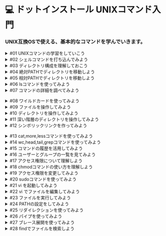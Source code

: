 # 💻 ドットインストール UNIXコマンド入門
### UNIX互換OSで使える、基本的なコマンドを学んでいきます。

<details><summary>#01 UNIXコマンドの学習をしていこう</summary>

UNIX は Windows や macOS と同じく OS の一種で、インターネットを構成するサーバー用によく使われます。

また UNIX ですが、一時期オープンソースで配布されたこともあって、 無料の互換 OS がたくさん登場して広まったという経緯があります。広まった互換 OS には BSD や Minux など他にもたくさんあるのですが、特に広く使われているのが Linux です。

この Linux ですが、独自の設定や構成で配布している企業や団体がたくさんあって、その配布形式のことをディストリビューション (Distribution) と呼びます。

有名なディストリビューションにはいくつかあって、代表的なのは Red Hat Enterprise Linux 、 CentOS 、 Debian 、 Ubuntu そして今回使っていく Alpine など、他にもたくさんあります。

これらは微妙に異なる OS ではあるのですが、基本的なコマンドは POSIX という規格で統一されているので、このレッスンではそうした標準的なコマンドについて見ていきましょう。

ちなみに macOS も UNIX を源流に持つ OS なので、今回学習していくコマンドは macOS のターミナルでも使うことができます。

それから Windows や macOS のようにマウスで操るようなインターフェースを GUI (Graphical User Interface) 、コマンドだけで操るインターフェースを CUI (Character-based User Interface) というのですが、こちらの GUI のほうが分かりやすいのに、なぜわざわざ CUI を覚えなくてはいけないのかと思うかもしれません。

その理由は CUI のほうが効率的に作業ができるのと、自動化がしやすいからです。

たとえば GUI でフォルダを 100 個作らないといけないとなったときに、右クリックして New Folder として ... という作業を 100 回繰り返さないといけないのですが、 CUI だとコマンド一行で済んでしまいます。また、別の日に同じ作業をしなくてはいけなくなったとき、 CUI だとこのコマンドをスクリプトにしておいて実行するだけ OK ですし、 100 個のフォルダではなくて 300 個だったとしても、ここだけを変更すれば OK になります。

効率的に開発を進めるためにもコマンドを使った操作には慣れておくといいので、このレッスンで学習していきましょう。
### 要点
- UNIX：Windows や macOS と同じく OS の一種。
- Linux：UNIXとの互換OS。Linuxの他にもBSDやMinuxなどがある。
- GUI,CUI：マウスで操るようなインターフェースをGUI(Graphical User Interface)、コマンドだけで操るインターフェースをCUI(Character-based User Interface)という。
- Distribution(ディストリビューション)：配布形式の名称。</details>


<details><summary>#02 シェルコマンドを打ち込んでみよう</summary>

今回ですが、動画の横に Linux の実行環境を用意しておきました。また、コマンドを受け付けるための特殊なシェルというプログラムが稼働している状況です。

マシンに設定された日時を知るにはdateとしてあげます。

```bash
dotinstall:~ $ date
Mon Jul 25 15:57:11 JST 2022
```

それから UNIX では大文字、小文字が厳密に区別されます。したがって、Date としてもうまくいきませんので注意しましょう。

```bash
dotinstall:~ $ Date
bash: Date: command not found # 「commandは見つかりませんでした」と表示される
```

次に今月のカレンダーを表示する cal というコマンドも使ってみましょう。

```bash
dotinstall:~ $ cal
     July 2022
Su Mo Tu We Th Fr Sa
                1  2
 3  4  5  6  7  8  9
10 11 12 13 14 15 16
17 18 19 20 21 22 23
24 25 26 27 28 29 30
31
```

稼働しているシェルですが、矢印キーの上下でコマンドの履歴をさかのぼることができます。

コマンドが打たれた状態でエンターキーとするとこのコマンドを実行しますが、そうではなくて、やっぱり次のコマンドを打ちたいという場合、 Control キーを押しながらCキーを押せばこのコマンドを実行せずに新しいプロンプトに移ることができます。

```bash
dotinstall:~ $ cal^C
```

途中まで打ったコマンドをクリアしたい場合、 Control キーを押しながらUキーを押せばクリアすることができます。

画面全体をいったんクリアしたいという場合は clear エンターキーとするか、 Control キーを押しながらLキーでも OK です。
### 要点
- シェル：コマンドを受け付けるためのプログラム。
- プロンプト：入力待ちになっている箇所に表示されている初めの部分。今回の環境では、ログインユーザー名、コロン、$マークが表示されている。
- date：マシンに設定された日時を表示する。
- cal：今月のカレンダーを表示する。
- 上矢印キー、下矢印キー：コマンドの履歴を遡ったり、戻ることができる。
- Ctrl + U：途中まで打ったコマンドをクリア。
- Ctrl + C：コマンドを実行せずに新しいプロンプトに移る。
- Ctrl + L：画面全体をクリアする。</details>


<details><summary>#03 ディレクトリ構成を理解しておこう</summary>

大元となるディレクトリは / で表すのですが、 root ディレクトリと呼ばれています。

ディレクトリの下にあるディレクトリをサブディレクトリと呼びます。

サブディレクトリはどれもシステムを動かすのに必要なものですが、よく使うのは etc,home,var あたりです。

etc は各種設定ファイルを格納する場所(設定ファイル)、 home はユーザーが好きに使える場所(ユーザーのhomeディレクトリ)、そして var はアプリケーションが管理するデータを格納する場所(データファイル等、Web,DB,LOG)で、ウェブサイトやデータベースのデータ、 LOG ファイルなどを格納するのに使います。

なお、 home ディレクトリにはユーザーごとにサブディレクトリを作ることができて、今回は dotinstall ユーザー用のディレクトリが設定されています。また、 dotinstall ユーザーでログインした場合、ログイン直後はこのディレクトリにいるので、ここを dotinstall ユーザーの home ディレクトリと呼びます。

他にも bin(実行ファイル) や sbin(管理者用の実行ファイル) にはコマンド用の実行ファイルが入っていたり、 tmp(一時ファイル用) は一時ファイルを格納する場所ですが、このあたりは最初いじることはないので、興味があれば追々調べていけば良いでしょう。

ディレクトリをコマンドの中で表現する場合、ふたつの方法があります。

ひとつが絶対 PATH という書き方で、ルートディレクトリである / から始めます。

たとえば etc だったら /etc 、home内のdotinstallであればディレクトリの区切りは / になるので /home/dotinstall といった表現ですね。

なお、現在ログインしているユーザーの home ディレクトリはよく使われるので、特殊な PATH が用意されています。 ~ (チルダ) という記号で表すのでこの点にも注意しておいてください。

次に相対PATHは、今どこにいるかによって表現が異なります。

たとえば、今この dotinstall ディレクトリにいた場合、現在のディレクトリは . で示します。そして、ひとつ上のディレクトリは .. で表現します。root ディレクトリはさらにそのひとつ上なので、 ../.. となります。

コマンドによる操作ではディレクトリ間を移動したり、ディレクトリを指定して特定の操作をするので、どちらの方法も使いこなせるようになっておきましょう。
### 質問：ディレクトリはファイルのことですか？
回答：ファイルやディレクトリを入れる箱のようなものです。

ディレクトリとはファイルをいれる入れ物のような物とお考えいただけると良いかなと思います。

もちろんディレクトリの中にはファイルだけでなくディレクトリもいれることができます。
### 要点
- ディレクトリ構成：ディレクトリはフォルダと同じ。CUIではディレクトリと表現されることが多い。
- 絶対PATH：ディレクトリをコマンドの中で表現する方法。ルートディレクトリである/から始める。
- ~(チルダ)：ユーザーのhomeディレクトリを表す記号。
- 相対PATH：ディレクトリをコマンドの中で表現する方法。ホームディレクトリである.から始める。</details>


<details><summary>#04 絶対PATHでディレクトリを移動しよう</summary>

シェル内でディレクトリの移動をしてみましょう。

ちなみにこちらのプロンプトには現在の位置が表示されていると説明しましたが、ログイン直後はユーザーの home ディレクトリなので、前回見たように ~ で表現されているのが分かります。

また、今いるディレクトリを表示するコマンドもあって、 pwd (print working directory) としてあげます。

```bash
dotinstall:~ $ pwd # ~はhomeディレクトリを指す
/home/dotinstall # rootディレクトリの中のhomeディレクトリの中のdotinstallディレクトリにいる
```

root ディレクトリの中の home ディレクトリの中の dotinstall ディレクトリにいるのが分かります。

先ずは、絶対パスで移動してみましょう。移動するにはcd(change directory)コマンドを使います。ルートディレクトリは/なので移動するにはcd /とします。

```bash
dotinstall:~ $ cd / # cdコマンドで、ルートディレクトリに移動(ルートディレクトリは/で表示)
dotinstall:/ $ # プロンプトが/に変わっている
dotinstall:/ $ pwd # pwdコマンドで現在いる場所を表示させる
/ # 今いる場所は/(ルートディレクトリ)だとわかる
```

次はetcディレクトリに移動します。

絶対パスで cd /etc とすればいいのですが、この環境で使っているシェルではタブによる補完が効くので /et としたあとにタブキーを押すと補完してくれます。

なお、ディレクトリの補完をすると、最後に / が付きますが、そのあとに何も書く必要がないときはつけてもつけなくても構いません。

```bash
dotinstall:/ $ cd /etc/
dotinstall:/etc $ # プロンプトが/etcに変わり、移動できていることを確認できる
```

次にhomeディレクトリに戻ってみましょう。

タブキーの補完を使いながら、 cd /ho タブ、 do タブ、とすると補完ができます。

ただ、ディレクトリに戻るには cd ~ としても OK ですし、実は home ディレクトリに戻る操作はよく行うので、 cd とするだけでも OK です。

```bash
dotinstall:/etc $ cd
dotinstall:~ $
```

それから補完の対象が複数ある場合、タブキーを二回押すことで一覧を見ることができます。

例えばroot ディレクトリ直下のどこかに移動したいと思った場合、 cd/ としたあとにタブを一回押しても複数候補があるので何も表示されませんが、もう一度押すと、こうですね、このように一覧で教えてくれます。

```bash
dotinstall:~ $ cd / # tabを2回押すと候補を一覧で表示してくれる
.dockerenv         index.js           package-lock.json  srv/
bin/               lib/               package.json       sys/
command.js         media/             proc/              tmp/
dev/               mnt/               root/              usr/
etc/               node_modules/      run/               var/
home/              opt/               sbin/              verify.js
```

あとはこの一覧を見ながら、たとえば dev ディレクトリにいきたかったら、 d タブとすれば OK です。

このようにタブによる補完は便利なので、使いこなせるようになっておきましょう。

```bash
# 処理を実行したくないときは control + C で中断する
dotinstall:~ $ cd /dev/^C
```

### 質問：cdの後にスペースが必要ですか？
回答：スペースはコマンドのオプションを区切るために使われます。

UNIXコマンドにおいて半角スペースは、コマンドとそのオプション（引数）との「区切り文字」としての意味を持っています。

コンピューターは人間のように柔軟に理解はしてくれないので、コマンドの後には必ず半角スペースを入れ、オプションと区別しなければならないのです。

> 具体的には、cd/etc/　や　cd / etc / とするとうまくいきませんが、 cd /etc/ と言うように、cdの後にだけスペースを入れるときちんと移動します。
> 

こちらの例で説明しますと、もし `cd/etc/` と書くと、コンピューターは「`cd/etc/` というコマンドだ」と理解してしまいます。当然そのようなコマンドはないため正しく動作しません。

また、`cd / etc /` と書くと、コンピューターは「`/` と `etc` と `/` のどこに移動するのか分からない」となり、エラーとなってしまいますね。
### 要点
- pwd：今いるディレクトリを表示する。
- cd：ディレクトリに移動する。
- TABキー補完：2回押すと候補を一覧で表示してくれる。</details>


<details><summary>#05 相対PATHでディレクトリを移動しよう</summary>

- 相対パスでディレクトリを移動する
    - 一つ上のhomeディレクトリは相対パスでは`..`
    
    ```bash
    dotinstall:~ $ pwd # 今いるディレクトリを表示する
    /home/dotinstall
    dotinstall:~ $ cd .. # .. で一つ上のディレクトリに移動する
    dotinstall:/home $
    dotinstall:/home $ cd .. # .. でさらに一つ上のディレクトリに移動する
    dotinstall:/ $ # rootディレクトリにいる状態
    ```
    
- ここで、rootディレクトリの下のetcディレクトリに移動したかった場合
    - 自分のディレクトリを表す`.`に`/etc`を繋げるか、今いるディレクトリの下のディレクトリ名を指定する。
    
    ```bash
    dotinstall:/ $ cd etc # etcディレクトリに移動する
    dotinstall:/etc $ # プロンプトを確認するとetcディレクトリに移動したことがわかる
    ```
    
- ユーザーのhomeディレクトリに戻る
    - `cd` returnキーを押す。
    
    ```bash
    dotinstall:/etc $ cd # ユーザーのhomeディレクトリに戻る
    dotinstall:~ $
    ```
    
- etcディレクトリに一気に移動する
    - 一つ上のディレクトリ、homeディレクトリに移動→homeディレクトリの上のrootディレクトリに移動→rootディレクトリの下のetcディレクトリに移動する。`cd ../../etc`
    
    ```bash
    dotinstall:~ $ cd ../../etc
    dotinstall:/etc $
    ```
    
- どのディレクトリに移動できるかわからなくなってしまった場合、tabキーによる補完を使用すると良い。
    
    ```bash
    dotinstall:/etc $ cd ../ # tabキーを2回押すと現在位置から移動可能なディレクトリが表示される
    .dockerenv         index.js           package-lock.json  srv/
    bin/               lib/               package.json       sys/
    command.js         media/             proc/              tmp/
    dev/               mnt/               root/              usr/
    etc/               node_modules/      run/               var/
    home/              opt/
    ```
    
- 相対パスは慣れないとやや難しく感じるのですが、tabキーによる補完を使用して使いこなせるようにしましょう。
### 要点
- .：一つ下のディレクトリに移動する。
- ..：一つ上のディレクトリに移動する。
- TABキーによるディレクトリ確認：tabキーを2回押して、現在位置から移動可能なディレクトリが表示される。</details>


<details><summary>#06 lsコマンドを使ってみよう</summary>

- ディレクトリの中身を見る。
    - `ls`(list)コマンドを使う。
    
    ```bash
    dotinstall:~ $ ls # lsコマンドでディレクトリの中身を確認する
    dotinstall:~ $ # 何も表示されないのはhomeディレクトリに何もないから
    ```
    
- 隠しファイルが存在していることもある。
    - lsにオプションを付ける。オプションは-で付ける。今回は-aとする。
    - UNIXでは、`.`で始まるファイルやディレクトリがlsコマンドでは表示されない隠しファイルになるので以下のような表示になっている。
    - 最初の二つはディレクトリ自身と、一つ上のディレクトリを示す。
    - .bashrcは設定ファイルで、簡単にいじられないように隠しファイルになっていると理解すること。
    - 青色はファイルではなく、ディレクトリという意味。
    
    ```bash
    dotinstall:~ $ ls -a
    .        ..       .bashrc  .config
    ```
    
    ![lsコマンドを使ってみよう.png](https://s3-us-west-2.amazonaws.com/secure.notion-static.com/6e83747b-3ce6-4a63-b6c8-1b7715097da5/ls%E3%82%B3%E3%83%9E%E3%83%B3%E3%83%88%E3%82%99%E3%82%92%E4%BD%BF%E3%81%A3%E3%81%A6%E3%81%BF%E3%82%88%E3%81%86.png)
    
- lsコマンドの他のオプション。
    - -lで詳細な情報を見ることができる。
    - オプションは複数指定することもできる。
        - `-l -a`
        - `-la`
        - `-al`
        
        と、-aを並べたり、くっつけたり、順不同で-laや-alと書いても同じ意味になる。
        
    
    ```bash
    dotinstall:~ $ ls -al
    total 20
    drwxr-sr-x    1 dotinsta wheel         4096 Aug 22 11:29 .
    drwxr-xr-x    1 root     root          4096 Sep 23  2020 ..
    -rw-r--r--    1 root     root            23 Sep 23  2020 .bashrc
    drwx--S---    3 dotinsta wheel         4096 Aug 22 11:29 .config
    ```
    
- lsにさらにディレクトリを渡して他のディレクトリの情報を見ることができる。今回はetcディレクトリの中身を見てみる。
    
    ```bash
    dotinstall:~ $ ls -al /etc/
    total 216
    drwxr-xr-x    1 root     root          4096 Aug 22 11:29 .
    drwxr-xr-x    1 root     root          4096 Aug 22 11:29 ..
    -rw-r--r--    1 root     root             7 May 29  2020 alpine-release
    drwxr-xr-x    1 root     root          4096 Sep 23  2020 apk
    drwxr-xr-x    3 root     root          4096 Sep 23  2020 ca-certificates
    -rw-r--r--    1 root     root          5613 Jun 18  2020 ca-certificates.conf
    drwxr-xr-x    2 root     root          4096 May 29  2020 conf.d
    drwxr-xr-x    2 root     root          4096 May 29  2020 crontabs
    -rw-r--r--    1 root     root            89 May 29  2020 fstab
    -rw-r--r--    1 root     root           693 Sep 23  2020 group
    -rw-r--r--    1 root     root           682 May 29  2020 group-
    -rw-r--r--    1 root     root            13 Aug 22 11:29 hostname
    -rw-r--r--    1 root     root           178 Aug 22 11:29 hosts
    drwxr-xr-x    2 root     root          4096 May 29  2020 init.d
    -rw-r--r--    1 root     root           570 May 29  2020 inittab
    -rw-r--r--    1 root     root          1748 Feb  9  2020 inputrc
    -rw-r--r--    1 root     root            54 May 29  2020 issue
    -rw-r--r--    1 root     root           309 Aug  9  2020 localtime
    drwxr-xr-x    2 root     root          4096 May 29  2020 logrotate.d
    drwxr-xr-x    2 root     root          4096 May 29  2020 modprobe.d
    -rw-r--r--    1 root     root            15 May 29  2020 modules
    drwxr-xr-x    2 root     root          4096 May 29  2020 modules-load.d
    -rw-r--r--    1 root     root           283 May 29  2020 motd
    lrwxrwxrwx    1 root     root            12 Aug 22 11:29 mtab -> /proc/mounts
    drwxr-xr-x    8 root     root          4096 May 29  2020 network
    drwxr-xr-x    2 root     root          4096 May 29  2020 opt
    -rw-r--r--    1 root     root           164 May 29  2020 os-release
    -rw-r--r--    1 root     root          1233 Sep 23  2020 passwd
    -rw-r--r--    1 root     root          1172 May 29  2020 passwd-
    drwxr-xr-x    7 root     root          4096 May 29  2020 periodic
    -rw-r--r--    1 root     root           238 May 29  2020 profile
    drwxr-xr-x    1 root     root          4096 Sep 23  2020 profile.d
    -rw-r--r--    1 root     root          1865 May 29  2020 protocols
    -rw-r--r--    1 root     root            54 Aug 22 11:29 resolv.conf
    -rw-r--r--    1 root     root            65 May 22  2020 securetty
    -rw-r--r--    1 root     root         14464 May 29  2020 services
    -rw-r-----    1 root     shadow         454 Sep 23  2020 shadow
    -rw-r-----    1 root     shadow         422 May 29  2020 shadow-
    -rw-r--r--    1 root     root            48 Sep 23  2020 shells
    drwxr-xr-x    1 root     root          4096 May 29  2020 ssl
    -rw-r--r--    1 root     root          3941 May 25  2020 sudo.conf
    -rw-r--r--    1 root     root          6169 May 25  2020 sudo_logsrvd.conf
    -rw-r--r--    1 root     root          3228 Sep 23  2020 sudoers
    drwxr-x---    2 root     root          4096 Sep 23  2020 sudoers.d
    -r--r-----    1 root     root          3174 May 25  2020 sudoers.dist
    -rw-r--r--    1 root     root            53 May 29  2020 sysctl.conf
    drwxr-xr-x    2 root     root          4096 May 29  2020 sysctl.d
    drwxr-xr-x   13 root     root          4096 Sep 23  2020 terminfo
    -rw-r--r--    1 root     root          5306 May 22  2020 udhcpd.conf
    ```
    
- 水色は別のファイルやディレクトリへのリンクを表している。
### 要点
- ls：ディレクトリの中身を確認する。
- -a：隠しファイルや隠しディレクトリを表示する。
- -l：詳細な情報を見ることができる。
- オプションの複数指定：オプションは、並べたり、くっつけたり、順不同で書くこともできる。</details>


<details><summary>#07 コマンドの詳細を調べてみよう</summary>

- どのようなオプションが使用できるかは、`ls --help`で確認できる。
    
    ```bash
    dotinstall:~ $ ls --help
    BusyBox v1.31.1 () multi-call binary.
    
    Usage: ls [-1AaCxdLHRFplinshrSXvctu] [-w WIDTH] [FILE]...
    
    List directory contents #各オプションの内容が表示されている
    
            -1      One column output
            -a      Include entries which start with .
            -A      Like -a, but exclude . and ..
            -x      List by lines
            -d      List directory entries instead of contents
            -L      Follow symlinks
            -H      Follow symlinks on command line
            -R      Recurse
            -p      Append / to dir entries
            -F      Append indicator (one of */=@|) to entries
            -l      Long listing format
            -i      List inode numbers
            -n      List numeric UIDs and GIDs instead of names
            -s      List allocated blocks
            -lc     List ctime
            -lu     List atime
            --full-time     List full date and time
            -h      Human readable sizes (1K 243M 2G)
            --group-directories-first
            -S      Sort by size
            -X      Sort by extension
            -v      Sort by version
            -t      Sort by mtime
            -tc     Sort by ctime
            -tu     Sort by atime
            -r      Reverse sort order
            -w N    Format N columns wide
            --color[={always,never,auto}]   Control coloring
    ```
    
- 他のオプションを試してみる。
- オプションは大文字小文字が区別されるので、大文字のSを使ってetcディレクトリの中身をサイズ順に並び替えてみる。
    
    ```bash
    dotinstall:~ $ ls -alS /etc/
    total 216
    -rw-r--r--    1 root     root         14464 May 29  2020 services
    -rw-r--r--    1 root     root          6169 May 25  2020 sudo_logsrvd.conf
    -rw-r--r--    1 root     root          5613 Jun 18  2020 ca-certificates.conf
    -rw-r--r--    1 root     root          5306 May 22  2020 udhcpd.conf
    drwxr-xr-x    1 root     root          4096 Aug 22 11:29 .
    drwxr-xr-x    1 root     root          4096 Aug 22 11:29 ..
    drwxr-xr-x    1 root     root          4096 Sep 23  2020 apk
    drwxr-xr-x    3 root     root          4096 Sep 23  2020 ca-certificates
    drwxr-xr-x    2 root     root          4096 May 29  2020 conf.d
    drwxr-xr-x    2 root     root          4096 May 29  2020 crontabs
    drwxr-xr-x    2 root     root          4096 May 29  2020 init.d
    drwxr-xr-x    2 root     root          4096 May 29  2020 logrotate.d
    drwxr-xr-x    2 root     root          4096 May 29  2020 modprobe.d
    drwxr-xr-x    2 root     root          4096 May 29  2020 modules-load.d
    drwxr-xr-x    8 root     root          4096 May 29  2020 network
    drwxr-xr-x    2 root     root          4096 May 29  2020 opt
    drwxr-xr-x    7 root     root          4096 May 29  2020 periodic
    drwxr-xr-x    1 root     root          4096 Sep 23  2020 profile.d
    drwxr-xr-x    1 root     root          4096 May 29  2020 ssl
    drwxr-x---    2 root     root          4096 Sep 23  2020 sudoers.d
    drwxr-xr-x    2 root     root          4096 May 29  2020 sysctl.d
    drwxr-xr-x   13 root     root          4096 Sep 23  2020 terminfo
    -rw-r--r--    1 root     root          3941 May 25  2020 sudo.conf
    -rw-r--r--    1 root     root          3228 Sep 23  2020 sudoers
    -r--r-----    1 root     root          3174 May 25  2020 sudoers.dist
    -rw-r--r--    1 root     root          1865 May 29  2020 protocols
    -rw-r--r--    1 root     root          1748 Feb  9  2020 inputrc
    -rw-r--r--    1 root     root          1233 Sep 23  2020 passwd
    -rw-r--r--    1 root     root          1172 May 29  2020 passwd-
    -rw-r--r--    1 root     root           693 Sep 23  2020 group
    -rw-r--r--    1 root     root           682 May 29  2020 group-
    -rw-r--r--    1 root     root           570 May 29  2020 inittab
    -rw-r-----    1 root     shadow         454 Sep 23  2020 shadow
    -rw-r-----    1 root     shadow         422 May 29  2020 shadow-
    -rw-r--r--    1 root     root           309 Aug  9  2020 localtime
    -rw-r--r--    1 root     root           283 May 29  2020 motd
    -rw-r--r--    1 root     root           238 May 29  2020 profile
    -rw-r--r--    1 root     root           178 Aug 22 11:29 hosts
    -rw-r--r--    1 root     root           164 May 29  2020 os-release
    -rw-r--r--    1 root     root            89 May 29  2020 fstab
    -rw-r--r--    1 root     root            65 May 22  2020 securetty
    -rw-r--r--    1 root     root            54 May 29  2020 issue
    -rw-r--r--    1 root     root            54 Aug 22 11:29 resolv.conf
    -rw-r--r--    1 root     root            53 May 29  2020 sysctl.conf
    -rw-r--r--    1 root     root            48 Sep 23  2020 shells
    -rw-r--r--    1 root     root            15 May 29  2020 modules
    -rw-r--r--    1 root     root            13 Aug 22 11:29 hostname
    lrwxrwxrwx    1 root     root            12 Aug 22 11:29 mtab -> /proc/mounts
    -rw-r--r--    1 root     root             7 May 29  2020 alpine-release
    ```
    
- より詳細な使い方についてはマニュアルを見ることができる。
    - man lsでlsについての詳細なマニュアルが表示される。
    
    ```bash
    dotinstall:~ $ man ls
    LS(1P)                     POSIX Programmer's Manual                    LS(1P)
    
    PROLOG
           This manual page is part of the POSIX Programmer's Manual.  The Linux
           implementation of this interface may differ (consult the corresponding
           Linux manual page for details of Linux behavior), or the interface may
           not be implemented on Linux.
    
    NAME
           ls — list directory contents
    
    SYNOPSIS
           ls [−ikqrs] [−glno] [−A|−a] [−C|−m|−x|−1] \
               [−F|−p] [−H|−L] [−R|−d] [−S|−f|−t] [−c|−u] [file...]
    
    DESCRIPTION
           For each operand that names a file of a type other than directory or
           symbolic link to a directory, ls shall write the name of the file as
           well as any requested, associated information. For each operand that
           names a file of type directory, ls shall write the names of files
           contained within the directory as well as any requested, associated
           information. Filenames beginning with a <period> ('.') and any
           associated information shall not be written out unless explicitly
           referenced, the −A or −a option is supplied, or an implem--More-- (3% of 38335 bytes)
    ```
    
    - ↑この画面ではspaceキーで次のページに行くことができて、Qキー(quitのq)を押すと終了することができる。
### 質問：「ls --help」が 「illegal option -- -」と表示されてしまいます。
回答：macOS の zsh では --help を使うことはできません。

オンラインターミナルで採用している Linux 系統の OS と、 macOS が採用している BSD 系統の OS で、搭載されている ls コマンドのバージョンが違うようです。

BSD 版の ls コマンドでは `--help` オプションは利用できないので、 `man ls` としてマニュアルを見てみてください。
### 要点
- ls --help：使用可能なオプションを確認できる。
    - ※macOS の zsh では --help を使うことはできません。
        
        オンラインターミナルで採用している Linux 系統の OS と、 macOS が採用している BSD 系統の OS で、搭載されている ls コマンドのバージョンが違うようです。
        
        BSD 版の ls コマンドでは `--help` オプションは利用できないので、 `man ls` としてマニュアルを見てみてください。
        
- man ls：より詳細なマニュアルを表示する(manコマンド)。</details>


<details><summary>#08 ワイルドカードを使ってみよう</summary>

- ls -lで表示した情報の中から特定の項目だけを表示するにはワイルドカードという仕組みが使える。
    - 拡張子が.confだけの項目を抜き出す。
        - .を除く0文字以上の任意の文字列は*(アスタリスク)で表現できるので、`ls -l *.conf` と書く。
        
        ```bash
        dotinstall:/etc $ ls -l *.conf # *は0文字以上の任意の文字列を表現、.confだけの項目を表示
        -rw-r--r--    1 root     root          5613 Jun 18  2020 ca-certificates.conf
        -rw-r--r--    1 root     root            54 Aug 22 11:29 resolv.conf
        -rw-r--r--    1 root     root          3941 May 25  2020 sudo.conf
        -rw-r--r--    1 root     root          6169 May 25  2020 sudo_logsrvd.conf
        -rw-r--r--    1 root     root            53 May 29  2020 sysctl.conf
        -rw-r--r--    1 root     root          5306 May 22  2020 udhcpd.conf
        ```
        
        - ?マークは任意の1文字を表すので、`ls -l s?????` と書くと、sで始まる6文字の項目だけ表示。
        
        ```bash
        dotinstall:/etc $ ls -l s????? # sから始まる6文字の項目を表示
        -rw-r-----    1 root     shadow         454 Sep 23  2020 shadow
        -rw-r--r--    1 root     root            48 Sep 23  2020 shells
        ```
        
        - [ ] は任意の1文字か範囲を示すことができて、例えば `[ps]?????` とすれば、pかsで始まる6文字の項目だけを表示。
        
        ```bash
        dotinstall:/etc $ ls -l [ps]????? # pまたはsから始まる6文字の項目を表示
        -rw-r--r--    1 root     root          1233 Sep 23  2020 passwd
        -rw-r-----    1 root     shadow         454 Sep 23  2020 shadow
        -rw-r--r--    1 root     root            48 Sep 23  2020 shells
        ```
        
        - [ ] を使った時は、- で範囲を表せるので、`[f-h]*` とするとf g h で始まる項目だけを表示。
        
        ```bash
        dotinstall:/etc $ ls -l [f-h]* # fからh、要するにf,g,hから始まる項目を表示
        -rw-r--r--    1 root     root            89 May 29  2020 fstab
        -rw-r--r--    1 root     root           693 Sep 23  2020 group
        -rw-r--r--    1 root     root           682 May 29  2020 group-
        -rw-r--r--    1 root     root            13 Aug 23 15:14 hostname
        -rw-r--r--    1 root     root           178 Aug 23 15:14 hosts
        ```
        
        - 任意の文字列のどれかという指定をする場合は、`{ }` を使用する。※カンマの後ろに空白を入れないこと。
        
        ```bash
        dotinstall:/etc $ ls -l {sh,ho}* # 文字列の中に「sh」または「ho」で始まる項目を表示 # カンマの後ろには空白を入れてはいけない
        -rw-r--r--    1 root     root            13 Aug 23 15:14 hostname
        -rw-r--r--    1 root     root           178 Aug 23 15:14 hosts
        -rw-r-----    1 root     shadow         454 Sep 23  2020 shadow
        -rw-r-----    1 root     shadow         422 May 29  2020 shadow-
        -rw-r--r--    1 root     root            48 Sep 23  2020 shells
        ```
        
### 要点
- *：(ワイルドカードにおいて)任意の文字列を表現できる。
- ?：(ワイルドカードにおいて)任意の1文字を表す。
- [ ]：(ワイルドカードにおいて)任意の1文字か、範囲を表す。
- {, }：(ワイルドカードにおいて)任意の文字列のどれかを表す。,(カンマ)で区切ったその後ろには空白を入れないこと。</details>


<details><summary>#09 ファイルを操作してみよう</summary>

- ファイルを作成するには、touchコマンドを使用する。touchコマンドはファイルの更新日時を更新するためのものだが、ファイルがない場合は、空のファイルを作成する。UNIXは不親切でファイルを作成しました、というメッセージは表示されない。エラーがなければ正常に処理されたことを意味するので、慣れておくこと。

```bash
dotinstall:~ $ touch index.html
dotinstall:~ $ # エラーがなければ正常に処理されたことを意味する
```

```bash
dotinstall:~ $ ls # lsコマンドはディレクトリの中身を確認する
index.html # lsコマンドで確認すると、index.htmlファイルが作成されたことが確認できる
```

- ファイルをコピーして別のファイルを作成したい場合は、cp(copy)コマンドを使用する。index.htmlをprofile.htmlにコピーする作業を行う。

```bash
dotinstall:~ $ cp index.html profile.html # index.htmlをprofile.htmlにコピー
dotinstall:~ $ ls # lsコマンドでディレクトリの中身を確認
index.html    profile.html
```

- ファイル名を変更したい場合、mv(move)コマンドを使用するが、同じ場所に違う名前で移動させることで名前の変更ができる。
    - profile.htmlをabout.htmlに移動させる

```bash
dotinstall:~ $ mv profile.html about.html # profile.htmlをabout.htmlに移動する
dotinstall:~ $ ls
about.html  index.html # profile.htmlがabout.htmlに名前が変更
```

- ファイルを削除したい場合、rm(remove)コマンドを使用する。ちなみにUNIXの場合、ゴミ箱のような仕組みはないので、一度削除したファイルを復元することはできない。そのため、削除には十分注意すること。

```bash
dotinstall:~ $ rm about.html # rmコマンドでabout.htmlファイルを削除する
dotinstall:~ $ # エラー表示がないので削除に成功
dotinstall:~ $ ls
index.html # about.htmlファイルが削除されていることを確認
```

### 質問：なぜ移動させると名前が変わるのですか？
    
回答：mv profile.html about.html とすると profile.html を削除して同じ内容の about.html というファイルを配置するので、結果的に名前が変わったことになります。

`mv`コマンドは元のファイルを削除して同じ内容のファイルを指定先に配置するコマンドです。

`mv profile.html about.html` とすると profile.html を削除して同じ内容のファイルを about.html という名前で配置するので、結果的に名前が変わったことになります。
###　要点
- touch：ファイルの日時を更新するためのものだが、ファイルがない場合はファイルを作成する。
- cp：ファイルをコピーして別のファイルを作成する。
- mv：元のファイルを削除して同じ内容のファイルを指定先に配置する。
- rm(remove)：ファイルを削除する。削除されたファイルは復元できないことに注意。</details>


<details><summary>#10 ディレクトリを操作してみよう</summary>

- 作成したファイルをディレクトリを作成してその中に入れたい場合、
    - ディレクトリの作成：`mkdir ディレクトリ名` とする。

```bash
# 事前にindex.htmlファイルを作成した状態でディレクトリを作成する
dotinstall:~ $ mkdir mysite # mkdir ディレクトリ名 でディレクトリを作成
dotinstall:~ $ ls
index.html  mysite
```

- 作成したファイルをディレクトリに移動させるには、mvコマンドを使用する。

```bash
dotinstall:~ $ mv index.html mysite/ # index.htmlファイルをmysiteディレクトリに移動させる
dotinstall:~ $ ls
mysite # index.htmlファイルはmysiteディレクトリに移動したことが確認できる
dotinstall:~ $ ls mysite/ # mysiteディレクトリの状態を確認する
index.html # mysiteディレクトリの中には移動したindex.htmlファイルを確認できる
```

- ディレクトリの名前を変更したい場合も、mvコマンドを使用する。

```bash
dotinstall:~ $ mv mysite/ myprofile # mvコマンド 変更したいディレクトリ名 新しいディレクトリ名 の並びでreturnキーを押す
dotinstall:~ $ ls # ディレクトリを確認
myprofile # mysite から myprofile へと名前が変更していることがわかる
```

- ディレクトリの削除は rmdir を使用する。
    - が、このままでは実行できない。
    
    ```bash
    dotinstall:~ $ rmdir myprofile/ # rmdirコマンドでmyprofileディレクトリを削除する。
    rmdir: 'myprofile/': Directory not empty # myprofileディレクトリの中身が空ではないため削除できない、と表示。
    ```
    
    - ディレクトリの中にあるファイルを削除してから、ディレクトリを削除する。
    
    ```bash
    dotinstall:~ $ ls myprofile/ # myprofileディレクトリの中身を確認。
    index.html # myprofileディレクトリ内にindex.htmlファイルがあることを確認。
    dotinstall:~ $ rm myprofile/index.html # rmコマンドでmyprofileディレクトリの中にあるindex.htmlファイルを削除する。
    dotinstall:~ $ rmdir myprofile/ # rmdirコマンドでmyprofileディレクトリを削除する。
    dotinstall:~ $ ls # lsコマンドでディレクトリを確認する。
    dotinstall:~ $ # ディレクトリが表示されないので、myprofileディレクトリが削除されたことが確認できる。
    ```

**※ファイルの削除と同様、ディレクトリの削除においても復元することができないので注意すること。**
### 要点
- mkdir(make directory)：ディレクトリを作成する。
- rmdir(remove directory)：ディレクトリを削除する。rmコマンドと異なり、ディレクトリにしか使用できない。また、ディレクトリが空の場合にしか使用できない。</details>


<details><summary>#11 深い階層のディレクトリを操作してみよう</summary>

- mysite の中に css ディレクトリを作成してみる。
    - その場合、一つずつ作成しても良いが、 -p オプションで深い階層まで一気に作成することができる。
    
    ```bash
    dotinstall:~ $ mkdir -p mysite/css # mysiteディレクトリとその中にcssディレクトリを作成する。
    dotinstall:~ $ ls # lsコマンドでディレクトリを確認する。
    mysite # mysiteディレクトリを確認。
    dotinstall:~ $ ls mysite # lsコマンドでmysiteディレクトリ内を確認する。
    css # cssディレクトリを確認。
    dotinstall:~ $ ls css # lsコマンドでcssディレクトリを確認。
    ls: css: No such file or directory # cssディレクトリの中にファイルは何もないと表示。
    ```
    
- cssディレクトリ内にファイルを作成する。
    
    ```bash
    dotinstall:~ $ touch mysite/css/styles.css # touchコマンドでmysiteディレクトリの中のcssディレクトリの中にstyles.cssファイルを作成する。
    dotinstall:~ $ ls mysite/css # lsコマンドでmysiteディレクトリの中のcssディレクトリの中身を確認。
    styles.css # styles.cssファイルを確認。
    ```
    
- ここで、mysiteディレクトリを丸ごとコピーしたい場合、
    - `cp mysite/ myprofile` と書いても実行できない。
    
    ```bash
    dotinstall:~ $ cp mysite/ myprofile # cpコマンドでmysiteディレクトリをコピーし、それをmyprofileと名付ける。
    cp: omitting directory 'mysite' # (cpコマンドはデフォルトではコピーの対象がファイルだけなので)mysiteディレクトリはomit(除外する)されています、という意味。
    ```
    
    - そこで、サブディレクトリの中身まで一気にコピーするには再帰的を意味する recursive の -r オプションを使用し、`cp -r mysite/ myprofile` と書く。再帰的：自己の行為の結果が自己に戻ってくること。フィードバック。
    
    ```bash
    dotinstall:~ $ cp -r mysite/ myprofile # cpコマンドに -r オプションを付けて実行する。
    dotinstall:~ $ ls # lsコマンドで確認。
    myprofile  mysite # myprofile と mysite それぞれのディレクトリを確認。
    dotinstall:~ $ ls myprofile/css/ # myprofileディレクトリ内にあるcssディレクトリ内を確認。
    styles.css # cssディレクトリ内にstyles.cssファイルを確認。
    ```
    
- ディレクトリを丸ごと削除したい場合、
    - あらかじめ、ディレクトリの中身を削除しなくでも rmdir ではなく、 rm コマンドの -r オプションを使用すれば一気に削除することができる。
    
    ```bash
    dotinstall:~ $ rm -r myprofile/ # rmコマンドに-rオプションを付けて、myprofileディレクトリを丸ごと削除する。
    dotinstall:~ $ ls # lsコマンドでディレクトリを確認。
    mysite # myprofileディレクトリは削除され、mysiteディレクトリが残っている。
    ```
    

※ `rm -r` コマンドは**とても危険なコマンドなので、使用する際は十分注意すること**。
### 要点
- mkdir -p：深い階層までディレクトリを作成することができる。
- cp -r：ディレクトリを丸ごとコピーできる。
- rm -r：ディレクトリを丸ごと削除できる。※このコマンドはとても危険なので、使用する際は十分に注意すること。</details>


<details><summary>#12 シンボリックリンクを作ってみよう</summary>

- 少し深い階層を作成する。
    
    ```bash
    dotinstall:~ $ mkdir -p myapp/css/common # mkdirコマンドに-pオプションを付けて一気に作成する。myappディレクトリの中のcssディレクトリの中のcommonファイルがある、という階層を作成。
    ```
    
    - ここでホームディレクトリで作業を行い、今作成したディレクトリによくアクセスするようになった時、毎回毎回全てを打ち込むのは面倒なので、シンボリックリンクという仕組みを使用して別名を付ける。
        - エイリアスとは、偽名、別名、通称などの意味を持つ英単語。ITの分野では、ある対象や[実体](https://e-words.jp/w/%E3%82%A8%E3%83%B3%E3%83%86%E3%82%A3%E3%83%86%E3%82%A3.html)を、複数の異なるシンボルや[識別子](https://e-words.jp/w/%E8%AD%98%E5%88%A5%E5%AD%90.html)で同じように参照できるする仕組みを指す。別名。
    - **lnコマンドの書式**
    
    ```bash
    ln オプション ディレクトリ（またはファイル）名 リンク名
    
    ln -s myapp/css/common/ mycommon
    ```
    
    ```bash
    dotinstall:~ $ ln -s myapp/css/common/ mycommon # lnコマンドに-sオプションを付けて、myapp/css/common/をmycommonという名前のシンボリックリンクを作成する。
    dotinstall:~ $ ls -l # lsコマンドに-lオプションを付けて、ディレクトリの詳細を表示させる。
    total 4
    drwxr-sr-x    3 dotinsta wheel         4096 Aug 24 14:02 myapp
    lrwxrwxrwx    1 dotinsta wheel           17 Aug 24 14:11 mycommon -> myapp/css/common/ # mycommonの実体はmyapp/css/common/であると表示。
    ```
    
    - この mycommonは通常のディレクトリと同様に使用できるので、例えばその中に新しくファイルを作成したい場合、
        - `touch mycommon/common.css` といった感じで、作成することができる。
        
        ```bash
        dotinstall:~ $ touch mycommon/common.css # mycommonディレクトリ内にcommon.cssという名のファイルを作成。
        dotinstall:~ $ ls mycommon # lsコマンドでmycommonディレクトリ内を確認。
        common.css # common.cssファイルが作成されている。
        ```
        
    - また、mycommonディレクトリはmyapp/css/common/と同じなので、`ls myapp/css/common/` でも作成したcommon.cssファイルを表示させることができる。
    
    ```bash
    dotinstall:~ $ ls myapp/css/common/ # lsコマンドでmyapp/css/common/内を確認。
    common.css # common.cssファイルを確認できた。
    ```
    

※`myapp/css/common/`が`/`で終わっているのでわかりにくいかもしれませんが、`/`で終わった場合はディレクトリを指定していると考えると良いと思います。

- シンボリックリンクを削除したい場合、通常のファイルと同様 rm コマンドを使用すれば良い。
    
    ```bash
    dotinstall:~ $ rm mycommon # rmコマンドでシンボリックリンクmycommonを削除する。
    dotinstall:~ $ ls # lsコマンドでディレクトリを確認する。
    myapp # シンボリックリンクmycommonは削除され、myappディレクトリだけが残っている。
    ```
    

**※シンボリックリンクはディレクトリだけでなく、ファイルにも使用できるので扱いに慣れておくこと。**
### 質問：新規ファイルやシンボリックマークを作成する際に / のあとに空白を開けない場合があるのはなぜですか？
**回答：空白で区切る場合はリンク名を指定、スラッシュで区切る場合はディレクトリ名を指定しています。**

**コマンドのルールとして、最初にコマンド名を入力し、スペース区切りでオプションやファイル名などを入力**します。**オプション等はそれぞれコマンド毎に決まっています**。

以下はシンボリックリンクを作成するコマンドですが、

```fortran
ln -s myapp/css/common/ mycommon
```

`ln`コマンドの書式は以下のようになっていて、それぞれスペースで区切る必要があります。

```
ln オプション ディレクトリ（またはファイル）名 リンク名

```

上のコードと照らし合わせると

`-s` ：オプション（シンボリックリンクを作成する意味のオプションです）

`myapp/css/common/`：ディレクトリ名

`mycommon`：リンク名

となります。

`myapp/css/common/mycommon` というファイル名を指定しているのではなく、それぞれ上記の意味になる、というわけですね。

`myapp/css/common/`が`/`で終わっているのでわかりにくいかもしれませんが、`/`で終わった場合は**ディレクトリを指定している**と考えると良いと思います。

一方で、`touch`コマンドの書式は以下のようになっています。

```
touch ファイル名
```

ファイル名には作成したいファイル名を指定します。今回は作成したシンボリックリンク`mycommon`の中に`common.css`というファイルを作りたいのですが、ディレクトリからすべて書く必要があるため、`mycommon/common.css`というように記述します。

書式はコマンド毎に異なるので、「Unix コマンド ln」などで検索してみると良いかと思います。</details>


<details><summary>#13 cat,more,lessコマンドを使ってみよう</summary>

- テキストファイルをの中身を見る。
    - 先ず、etcディレクトリ内のservicesをホームディレクトリにコピーする。コピー先は現在のディレクトリにするため、「.」を使用。
    
    ```bash
    dotinstall:~ $ cp /etc/services . # cpコマンドでetcディレクトリ内のservicesファイルをコピーする。コピー先は「.」、コピー元は/etc/services
    dotinstall:~ $ ls # lsコマンドでディレクトリを確認する。
    services # servicesファイルがコピーされている。
    ```
    
    - テキストファイルの中身を見るには cat コマンドを使用する。表示された内容はシステムの設定項目で、理解する必要はないが多くの項目が表示される。
    
    ```bash
    dotinstall:~ $ cat services
    # Network services, Internet style
    ...中略
    # Local services
    ```
    
- そこで、ページごとに見ることができるページャーというコマンドを使用する。
    - ページャーは2種類。1つは more 。全体の何%なのかを表示してくれる。次のページに進みたい場合は、spaceキーを押す。終了したい場合は、quitという意味のQキーを押せば良い。
    
    ```bash
    dotinstall:~ $ more services # servicesファイルの中身を％で表示してくれる。
    # Network services, Internet style
    #
    # Note that it is presently the policy of IANA to assign a single well-known
    # port number for both TCP and UDP; hence, officially ports have two entries
    # even if the protocol doesn't support UDP operations.
    #
    # Updated from https://www.iana.org/assignments/service-names-port-numbers/service-names-port-numbers.xhtml .
    #
    # New ports will be added on request if they have been officially assigned
    # by IANA and used in the real-world or are needed by a debian package.
    # If you need a huge list of used numbers please install the nmap package.
    
    tcpmux          1/tcp                           # TCP port service multiplexer
    echo            7/tcp
    echo            7/udp
    discard         9/tcp           sink null
    discard         9/udp           sink null
    systat          11/tcp          users
    daytime         13/tcp
    daytime         13/udp
    netstat         15/tcp
    qotd            17/tcp          quote
    chargen         19/tcp          ttytst source
    chargen         19/udp          ttytst source
    ftp-data        20/tcp
    ftp             21/tcp
    fsp             21/udp          fspd
    ssh             22/tcp                          # SSH Remote Login Protocol
    --More-- (6% of 14464 bytes) # 全体の何%なのかを表示してくれる。次ページに進む場合はspaceキー、終了する場合はQキーを押す。
    ```
    
    - 2つ目のページャー、 less 。 `less ファイル名` とする。more と同様、spaceキーで次ページで進むことができる。また、/の後ろに検索したい単語を入力するとその箇所まで移動する。nextという意味のNキーで次の検索結果まで飛ぶこともできる。終了したい場合はQキー。
### 質問：more と less の違いはなんですか？
回答：less は more と違い、前方後方にページ送りができたりと多機能です。

> 動画では、lessには / で検索機能があると紹介されていますが、そのほかにmoreとlessでどのような機能の違いがあるのでしょうか？
> 

主な違いとしては，`more`は前方にのみページ送りが可能な一方で`less`は前方と後方の両方にページ送りが可能な点があるかと思います。そのほか、検索機能もそうですが`less`のほうが多機能です。
### 質問：catコマンドとlsコマンドの違いはなんですか？
回答：lsはファイルの一覧を表示し、catはファイルの中身を表示します。

`ls`はディレクトリにあるファイルやディレクトリを一覧で表示するためのコマンドです。`ls -l` とすると、ファイルの実行権限や所有やサイズなどの情報が表示されるようになります。`ls`はあくまでもディレクトリの中にあるファイルの一覧を表示するためのコマンドなので、ファイルの中身を表示することはできません。

`cat`は上述の通りでファイルの中身を表示してくれます。
### 要点
- cat：**ファイルの中身を見るコマンド。**
- ページャー：ファイルの中身をページごとに表示する機能。
- more：ファイルの中身を見るコマンド。ページャーの機能が付いている。
- less：ファイルの中身を見るコマンド。ページャーの機能が付いている。/の後ろに検索したい単語を入力するとその箇所まで移動する。検索時Nキーで次の検索結果まで移動することができる。</details>


<details><summary>#14 wc,head,tail,grepコマンドを使ってみよう</summary>

- テキストを操作するためのコマンド。
    - wc(word count)は行数や単語数などを教えてくれる。左から行数、単語数、バイト数、ファイル名を表示。ちなみに、日本語のテキストの場合、英語と違い単語の区切りが分かりづらいため正確な単語数が表示されない点に注意すること。
        
        ```bash
        dotinstall:~ $ wc services # servicesファイルの行数、単語数、バイト数、ファイル名を表示。
              417      1994     14464 services # 左から行数、単語数、バイト数、ファイル名
        ```
        
        - 行数だけを表示する -l オプションもよく使われる。
        
        ```bash
        dotinstall:~ $ wc -l services # servicesファイルの行数を表示せよ
        417 services # 行数、ファイル名が表示
        ```
        
    - 先頭や末尾の何行かだけを確認したい場合に使用する、headとtail。先頭の3行を確認する場合、
        
        ```bash
        dotinstall:~ $ head -n 3 services # headコマンド -nオプション 3 ファイル名
        # または
        dotinstall:~ $ head -3 services # headコマンド -3 ファイル名
        
        # Network services, Internet style
        #
        # Note that it is presently the policy of IANA to assign a single well-known
        ```
        
        末尾の3行を確認する場合、
        
        ```bash
        dotinstall:~ $ tail -3 services # tailコマンド -3 ファイル名
        fido            60179/tcp                       # fidonet EMSI over TCP
        
        # Local services
        ```
        
    - grepについて、これはファイルの中身から特定の単語を検索するためのコマンド。これから backup という単語が services に含まれるかどうか検索する。grepは高機能なのが特徴。
        
        ```bash
        dotinstall:~ $ grep 'backup' services # grepコマンドでbackupという単語がservicesファイルに含まれているか検索せよ。
        amanda          10080/tcp                       # amanda backup services
        afbackup        2988/tcp                        # Afbackup system
        afbackup        2988/udp
        afmbackup       2989/tcp                        # Afmbackup system
        afmbackup       2989/udp
        kamanda         10081/tcp                       # amanda backup services (Kerberos)
        amandaidx       10082/tcp                       # amanda backup services
        amidxtape       10083/tcp                       # amanda backup services
        # 以上のようにbackupが含まれる行が表示された。
        ```

### 要点
- wc：wc(word count)は行数や単語数などを教えてくれる。
- head：先頭の何行かを表示するコマンド。
- tail：末尾の何行かを表示するコマンド。
- grep：ファイルの中にある特定の単語を検索するコマンド。</details>


<details><summary>#15 コマンドの履歴を活用してみよう</summary>

- コマンドの履歴について、
    - historyコマンドはコマンドの履歴を確認することができる。
        
        ```bash
        dotinstall:~ $ history
            1  ls
            2  ed /etc/
            3  ls
            4  cd /etc/
            5  pwd
            6  ls -al
            7  cat services
            8  cat alpine-release
            9  cd
           10  history
        ```
        
        - 矢印キーの↑でコマンドを遡ることができるが、一気に戻りたい場合、historyコマンドで表示された左側の番号を使用することで移動できる。例えば、5番のコマンドを呼び出したい場合は、`!5`と入力すれば良い。
            
            ```bash
            dotinstall:~ $ history # historyコマンドでコマンドの履歴を表示。
                1  ls
                2  ed /etc/
                3  ls
                4  cd /etc/
                5  pwd
                6  ls -al
                7  cat services
                8  cat alpine-release
                9  cd
               10  history
            dotinstall:~ $ !5 # historyコマンドで表示された番号を!と組み合わせてコマンドを呼び出すことができる。
            pwd # コマンドが呼び出され、
            /home/dotinstall #コマンドが実行された。
            ```
            
        - 直前のコマンドは `!!` でも実行できる。
            
            ```bash
            dotinstall:~ $ !5
            pwd
            /home/dotinstall
            dotinstall:~ $ !! # !!で直前のコマンドを実行できる。
            pwd
            /home/dotinstall
            ```
            
        - `!-2` とすると、二つ前のコマンドを実行することができる。
            
            ```bash
            dotinstall:~ $ !5
            pwd
            /home/dotinstall
            dotinstall:~ $ !!
            pwd
            /home/dotinstall
            dotinstall:~ $ !-2
            pwd
            /home/dotinstall
            ```
            
    - 直前のコマンドの引数だけを使用したい場合、例えば、`ls etc` で中身を確認した後、そのディレクトリに移動したいなら `cd etc` で実行してもよいが、直前のコマンドに渡した最後の引数は `!$` で書くことができる。
        
        ```bash
        dotinstall:~ $ ls /etc/
        alpine-release        logrotate.d           securetty
        apk                   modprobe.d            services
        ca-certificates       modules               shadow
        ca-certificates.conf  modules-load.d        shadow-
        conf.d                motd                  shells
        crontabs              mtab                  ssl
        fstab                 network               sudo.conf
        group                 opt                   sudo_logsrvd.conf
        group-                os-release            sudoers
        hostname              passwd                sudoers.d
        hosts                 passwd-               sudoers.dist
        init.d                periodic              sysctl.conf
        inittab               profile               sysctl.d
        inputrc               profile.d             terminfo
        issue                 protocols             udhcpd.conf
        localtime             resolv.conf
        dotinstall:~ $ cd !$
        cd /etc/
        dotinstall:/etc $
        ```
        
    - !の後ろに pw を入力すると、 pw から始まる直近のコマンドを実行することができる。
        
        ```bash
        dotinstall:/etc $ !pw # pwから始まる直近のコマンドを実行することができる。
        pwd
        /etc
        ```
        
    - 記憶が曖昧な場合、最後に :p を付けて実行せずにそのコマンドの表示だけを行うことができる。
        
        ```bash
        dotinstall:/etc $ !pw:p # pwから始まるコマンドの確認ができる。
        pwd
        ```
        
- 履歴を検索する。
    - control + R
        
        ```bash
        (reverse-i-search)`': # 表示が変わる。そのまま検索したい文字を入力する。
        (reverse-i-search)`ca': cat alpine-release
        ```
        
        - 次の候補に行くにはもう一度 control + R を押す。実行したければそのままreturnキーを押す。検索を中断するには control + C を押す。
            
            ```bash
            (reverse-i-search)`ca': cat services # control + R で次の候補へ。
            
            (reverse-i-search)`ca': ^Ct services # control + C で検索を中断。
            dotinstall:/etc $
            ```
            
### 要点
- history：コマンドの履歴を確認する。
- !：!の後ろにhistoryコマンドで表示された番号を入力すると、そのコマンドを実行できる。
- !!：**直前のコマンドを実行する**。
- !$：直前のコマンドの引数を使用する。
- :p： `!pw:p` で pw から始まる直近のコマンドを実行せずに表示する。</details>


<details><summary>#16 ユーザーとグループの一覧を見てみよう</summary>

- UNIXのユーザー管理について。
    - 先ずはこのシステムに設定されているユーザーの一覧を見る。
        
        ```bash
        dotinstall:~ $ cat /etc/passwd
        root:x:0:0:root:/root:/bin/ash
        bin:x:1:1:bin:/bin:/sbin/nologin
        daemon:x:2:2:daemon:/sbin:/sbin/nologin
        adm:x:3:4:adm:/var/adm:/sbin/nologin
        lp:x:4:7:lp:/var/spool/lpd:/sbin/nologin
        sync:x:5:0:sync:/sbin:/bin/sync
        shutdown:x:6:0:shutdown:/sbin:/sbin/shutdown
        halt:x:7:0:halt:/sbin:/sbin/halt
        mail:x:8:12:mail:/var/mail:/sbin/nologin
        news:x:9:13:news:/usr/lib/news:/sbin/nologin
        uucp:x:10:14:uucp:/var/spool/uucppublic:/sbin/nologin
        operator:x:11:0:operator:/root:/sbin/nologin
        man:x:13:15:man:/usr/man:/sbin/nologin
        postmaster:x:14:12:postmaster:/var/mail:/sbin/nologin
        cron:x:16:16:cron:/var/spool/cron:/sbin/nologin
        ftp:x:21:21::/var/lib/ftp:/sbin/nologin
        sshd:x:22:22:sshd:/dev/null:/sbin/nologin
        at:x:25:25:at:/var/spool/cron/atjobs:/sbin/nologin
        squid:x:31:31:Squid:/var/cache/squid:/sbin/nologin
        xfs:x:33:33:X Font Server:/etc/X11/fs:/sbin/nologin
        games:x:35:35:games:/usr/games:/sbin/nologin
        cyrus:x:85:12::/usr/cyrus:/sbin/nologin
        vpopmail:x:89:89::/var/vpopmail:/sbin/nologin
        ntp:x:123:123:NTP:/var/empty:/sbin/nologin
        smmsp:x:209:209:smmsp:/var/spool/mqueue:/sbin/nologin
        guest:x:405:100:guest:/dev/null:/sbin/nologin
        nobody:x:65534:65534:nobody:/:/sbin/nologin
        dotinstall:x:1000:10:Linux User,,,:/home/dotinstall:/bin/ash
        ```
        
    - ユーザーは2種類ある。管理者ユーザーであるルートユーザーとそれ以外の一般ユーザー。
        - ルートユーザーを使用すれば全ての操作ができるが、うっかり重大なミスをしないように、役割ごとに一般ユーザーを設定して作業するのが一般的。
        - dotinstallは今回のレッスン用に作成したユーザーで、それ以外のユーザーはシステムを動かすために必要なユーザーである。
        - なお、ユーザー名の後の項目はコロンで区切られていて、順番にパスワード、ユーザーの ID 、ユーザーが所属しているグループの ID 、コメント、ホームディレクトリの位置、そしてシェルとして使っているコマンドになります。
        - パスワードが x になっているのは、セキュリティの理由上で伏字になっているため。
        - ユーザーが所属しているグループの ID は、 dotinstall は ID が 10 のグループに所属しているのが分かる。
    - dotinstallではどのようなグループが設定されているか調べてみる。これもコロン区切りになっていて、wheel はグループの名前、次がグループのパスワードで X で伏字になっている。その次がグループのID。最後にそのグループに所属しているユーザーがカンマ区切りで指定されている。今回の場合は、wheelグループにrootユーザーとdotinstallユーザーが所属しているのが分かる。
        
        ```bash
        dotinstall:~ $ cat /etc/group # /etc/group でグループの情報を確認できる。
        root:x:0:root
        bin:x:1:root,bin,daemon
        daemon:x:2:root,bin,daemon
        sys:x:3:root,bin,adm
        adm:x:4:root,adm,daemon
        tty:x:5:
        disk:x:6:root,adm
        lp:x:7:lp
        mem:x:8:
        kmem:x:9:
        wheel:x:10:root,dotinstall # IDが10のグループ グループ名、パスワードxで伏字、グループID、グループに所属しているユーザー
        floppy:x:11:root
        mail:x:12:mail
        news:x:13:news
        uucp:x:14:uucp
        man:x:15:man
        cron:x:16:cron
        console:x:17:
        audio:x:18:
        cdrom:x:19:
        dialout:x:20:root
        ftp:x:21:
        sshd:x:22:
        input:x:23:
        at:x:25:at
        tape:x:26:root
        video:x:27:root
        netdev:x:28:
        readproc:x:30:
        squid:x:31:squid
        xfs:x:33:xfs
        kvm:x:34:kvm
        games:x:35:
        shadow:x:42:
        cdrw:x:80:
        usb:x:85:
        vpopmail:x:89:
        users:x:100:games
        ntp:x:123:
        nofiles:x:200:
        smmsp:x:209:smmsp
        locate:x:245:
        abuild:x:300:
        utmp:x:406:
        ping:x:999:
        nogroup:x:65533:
        nobody:x:65534:
        ```
        
    - 特定のユーザーがどのグループに所属しているかを groups コマンドで調べることができる。
        
        ```bash
        dotinstall:~ $ groups dotinstall # groupsコマンドでdotinstallがどのグループに所属しているかを調べる。
        wheel # dotinstallはwheelグループに所属していることが確認できた。
        dotinstall:~ $ groups root # groupsコマンドでrootがどのグループに所属しているかを調べる。
        root bin daemon sys adm disk wheel floppy dialout tape video # rootが所属しているグループ名が表示された。ここでのrootはユーザーではなく、所属しているグループ名である。
        ```
        

**※ユーザーとグループはファイルのアクセス権限において重要な意味を持っている。**
### 要点
- /etc/passwd：UNIXのシステムに設定されているユーザーの一覧を表示する。
- /etc/group：グループの情報を確認できる。
- groups：特定のユーザーがどのグループに所属しているかを調べてくれる。</details>


<details><summary>#17 アクセス権限について理解しよう</summary>

- ファイルのアクセス権について。
    - 先ずはファイルを作成し、 `ls -l` で詳細情報を確認する。
        
        ```bash
        dotinstall:~ $ touch index.html # touchコマンドでindex.htmlファイルを作成。
        dotinstall:~ $ ls -l # lsコマンドに-lオプションを付けて、詳細情報を表示。
        total 0
        -rw-r--r--    1 dotinsta wheel            0 Aug 25 15:36 index.html
        # アクセス権に関係するのが、-rw-r--r--、dotoinsta、wheelの3つ。
        ```
        
        - `dotinsta`は、このファイルやディレクトリを所有するユーザーとグループのことで、通常はそれを作ったユーザーとそのユーザーが所属するグループになります。また、dotinstaがindex.htmlファイルに対してどういう操作を行うことができるのかを示すのが、`-rw-r--r--` です。
        - -rw-r--r-- の見方は、最初の1文字目はファイルの種別を表していて、- は通常のファイル、d はディレクトリ、l はシンボリックリンクとなる。
            - **次に続く9文字は、3文字ずつ分かれていて、最初の3文字 `rw-` は所有するユーザー(dotinsta)のアクセス権、次の3文字 `r--` は所有するグループ(wheel)のアクセス権、最後の3文字 `r--` はその他のユーザーのアクセス権です**。
            - また、 rw- の3文字は、通常、先頭から `rwx` か `rw-` で表示されます。
                - `r` は read 、読み取り可能。`w` は write 、書き込み可能。`x` は execute 、実行可能。という意味になります。
                - なお、ディレクトリの場合、実行できるものではないので、3文字目が x だったら開くことができるという意味になります。
                - したがって、今回のindex.htmlについて考えると、**dotinstallユーザーは、(rw- なので)読み書きすることはできるけど実行はできない**。
                - **wheel グループに所属しているユーザーに関しては、(r-- なので)読むことだけができる**。
                - **その他のユーザーに関しても、(r-- なので)読むことだけができる**。という意味になります。

※慣れないと、記号ばかりで分かりづらいのですが、ファイルやディレクトリには所有ユーザー(今回はdotinsta)とグループ(今回はwheel)が設定されていて、こちらの 9 文字( rw-r--r-- )でアクセス権が表現されているという点を意識しておきましょう。
### 要点
- r ： read 、読み取り可能
- w ： write 、書き込み可能
- x ： execute 、実行可能</details>


<details><summary>#18 chmodコマンドの使い方を理解しよう</summary>

- 以下のアクセス権( -rw-r--r-- )は、chmod(change mode)コマンドで変更することができます。その際 `rw-` の 3 文字は user の u 、次の 3 文字 `r--` は group の g 、 最後の 3 文字 `r--` は other の o 、もしくは9文字全てを all の a で扱うことができます。
    
    ```bash
    rw-r--r--    1 dotinsta wheel            0 Aug 25 15:36 index.html
    ```
    
    - 9文字全ての権限を `rwxrwxrwx` として一気に付けたかった場合、全てに対してなので a に対して = を使用して以下のように書きます。
        
        ```bash
        rwx rwx rwx   chmod a=rwxrwxrwx index.html
        ```
        
    - 若しくは `rwxrwxrwx` から `rwxrw-rw-` にしたい場合、group と other の権限を rw だけにすればいいので、以下のように書きます。
        
        ```bash
        rwx rw- rw-   chmod g=rw,o=rw index.html
        ```
        
    - さらに `rwxrwxrwx` から `rwxrwxr--` にしたい場合、+ や - で権限を追加したり、削除することもできて、 g に x を足す、 o から w を引くという操作になるので、以下のように書きます。
        
        ```bash
        rwx rwx r--   chmod g+x,o-w index.html
        ```
        
- それぞれの3文字を数値で表現することができます。**右から 2 の 0 乗、 2 の 1 乗、 2 の 2 乗で表現できる**ので、たとえばこういった権限を作りたい場合、 rwx は右から 1 2 4 になるので合計で 7 。**※2の0乗は、「1」になる。ということを理屈抜きで覚えておこう**。
    
    ```bash
    rwx
    # x = 2の0乗、w = 2の1乗、r = 2の2乗、で表現できる。
    # よって、rwxは右から、x = 1、w = 2、r = 4、となるので合計で7。
    
    rwx rwx rwx   chmod 777 index.html # rwx = 7で、それが3つあるので777、となる。
    
    # 以下のような権限を設定したい場合
    rws rw- rw-   chmod 766 index.html # rws = 4+2+1 = 7、rw- = 4+2+0 = 6、rw- = 4+2+0 = 6、よって766、となる。
    
    # 以下のような権限を設定したい場合
    rwx rwx r--   chmod # rws = 4+2+1 = 7、rws = 4+2+1 = 7、r-- = 4+0+0 = 4、よって774、となる。
    ```

</details>


<details><summary>#19 アクセス権限を変更してみよう</summary>

- アクセス権限を変更してみよう。
    - 先ずファイルを作成し、`ls -l` で確認する。
        
        ```bash
        dotinstall:~ $ touch index.html # (ファイルがないので)touchコマンドでファイルを作成する。
        dotinstall:~ $ ls -l # lsコマンドに-lオプションで作成したindex.htmlファイルの詳細を表示する。
        total 0
        -rw-r--r--    1 dotinsta wheel            0 Aug 26 13:44 index.html
        ```
        
    - ここで、全ての権限を与えます。 chmod コマンドを使用して、全てに対して全ての権限と書く。
        
        ```bash
        dotinstall:~ $ chmod a=rwxrwxrwx index.html # chmodコマンドで全てに対して全ての権限を与える。
        dotinstall:~ $ ls -l # lsコマンドに-lオプションでindex.htmlファイルの詳細を表示。
        total 0
        -rwxrwxrwx    1 dotinsta wheel            0 Aug 26 13:44 index.html # アクセス権が変更されたことが確認できる。
        ```
        
    - この状態から g に関しては rw だけ、そして o に関しては r だけにしてみます。chmod コマンドを使って、 g に関しては rw 、 o に関しては r だけとしてあげればいいでしょう。
        
        ```bash
        dotinstall:~ $ chmod g=rw,o=r index.html # chmodコマンドでg=rw、o=rにする。
        dotinstall:~ $ ls -l # lsコマンドに-lオプションでindex.htmlファイルの詳細を表示。
        total 0
        -rwxrw-r--    1 dotinsta wheel            0 Aug 26 13:44 index.html # アクセス権が変更されたことを確認。
        ```
        
    - 次にこの状態から g には x 権限を加えて、 o からは r 権限を外してみます。+ や - を使って、 g には x 、 o には r を引いてあげましょう。
        
        ```bash
        dotinstall:~ $ chmod g+x,o-r index.html
        dotinstall:~ $ ls -l
        total 0
        -rwxrwx---    1 dotinsta wheel            0 Aug 26 14:53 index.html
        ```
        
    - ここで全てを rw だけにしたかった場合、数値で表すと、右から 0 2 4 になるので、全てを 6 にしてあげればいいでしょう。
        
        ```bash
        dotinstall:~ $ chmod 666 index.html
        dotinstall:~ $ ls -l
        total 0
        -rw-rw-rw-    1 dotinsta wheel            0 Aug 26 14:53 index.html
        ```
        

**※こうしたアクセス権の操作もできるようになっておきましょう。**
### 要点
- chmod a=rwxrwxrwx index.html
- chmod g=rw,o=r index.html
- chmod g+x,o-r index.html
- chmod 666 index.html</details>


<details><summary>#20 sudoコマンドを使ってみよう</summary>

- 実は今回 dotinstall ユーザーにはルートユーザーの権限の一部が使えるように設定されています。では、ルートユーザーしか見ることができないファイルを見てみましょう。
    
    すると、ルートユーザーには読み・書き権限があり、 shadow グループに所属するユーザーには読み込み権限だけがあり、そのほかのユーザーに関しては何の権限もないのが分かります。**※最初の3文字は user、真ん中の3文字は group、最後の3文字は other。**
    
    ```bash
    dotinstall:~ $ ls -l /etc/shadow # lsコマンドに-lオプションを付け、etcディレクトリの中のshadowファイルの詳細を表示。
    -rw-r-----    1 root     shadow         454 Sep 23  2020 /etc/shadow # userには読み書きの権限が、groupには読み込みの権限だけが、otherには何の権限がない。
    ```
    
    - したがって、そのほかのユーザーである dotinstall ユーザーがその中身を見ようとすると、エラーになります。
        
        ```bash
        dotinstall:~ $ cat /etc/shadow # catコマンドでetcディレクトリの中のshadowファイルの中身を表示させる。
        cat: can't open '/etc/shadow': Permission denied # otherユーザー故にshadowファイルの中身を開くことができない。
        ```
        
    - ここで一時的にルートユーザーの権限を使用したい場合、 sudo コマンドを使用します。その上で実行したいコマンドを入力するのですが、実行したいコマンドは直前に打ってあるので、`!!` でも打つことができます。
        
        ```bash
        dotinstall:~ $ sudo !! # sudoコマンドでルートユーザーの権限を使用して、!!で直前のコマンド(catコマンド)を使用する。
        sudo cat /etc/shadow
        root:!::0:::::
        bin:!::0:::::
        daemon:!::0:::::
        adm:!::0:::::
        lp:!::0:::::
        sync:!::0:::::
        shutdown:!::0:::::
        halt:!::0:::::
        mail:!::0:::::
        news:!::0:::::
        uucp:!::0:::::
        operator:!::0:::::
        man:!::0:::::
        postmaster:!::0:::::
        cron:!::0:::::
        ftp:!::0:::::
        sshd:!::0:::::
        at:!::0:::::
        squid:!::0:::::
        xfs:!::0:::::
        games:!::0:::::
        cyrus:!::0:::::
        vpopmail:!::0:::::
        ntp:!::0:::::
        smmsp:!::0:::::
        guest:!::0:::::
        nobody:!::0:::::
        dotinstall:!:18528:0:99999:7:::
        ```
        

**※ルートユーザーは何でもできてしまうので、うっかり操作ミスをしてしまうと大変なことになります。そこで、今回のように特殊なコマンドである sudo を使うことで必要なときだけルートユーザーの権限を使って作業するのが一般的です。 sudo の設定にまで踏み込んでいきませんが、こうした仕組みになっているということを知っておくといいでしょう。**
### 要点
一時的にrootユーザーの権限を使うことができる、sudoコマンドについて学習していきます。

- 権限のないファイルへのアクセス
- sudo：**一時的にrootユーザーの権限を使用することができるコマンド。**</details>


<details><summary>#21 vi を起動してみよう</summary>

- UNIX上で使用できるエディターについて。
    
    多くの Linux ディストリビューションには標準で vi (ブイアイ)というエディターがついてくるので、最低限の使い方を見ていきましょう。
    
    - vi を起動するには vi と打って、作成や編集をしたいファイル名を入れてあげれば OK です。今回は hello とします。入力してreturnキーを押すとviの画面に切り替わります。
        
        ```bash
        dotinstall:~ $ vi hello # returnキーを押すとviの画面に切り替わる。
        
        # viの画面。
        ~
        ~
        ~
        ~
        ~
        ~
        ~
        ~
        ~
        ~
        ~
        ~
        ~
        ~
        ~
        ~
        ~
        ~
        ~
        ~
        ~
        ~
        ~
        ~
        ~
        ~
        ~
        ~
        - hello 1/1 100%
        ```
        
    - vi の使い方：先ず理解しなくてはならないのは、 vi にはコマンドモードと編集モードがあるという点です。起動すると、コマンドモードになりますが、ここではカーソルの移動と様々な編集コマンドを使うことができます。うっかり変なキーを押すと、編集コマンドが起動してしまうので、落ち着いて insert の i を押してあげてください。すると編集モードになって左下に I が表示されます。編集モードにいるかどうかはこの左下の I で判断するようにしましょう。
        
        ```bash
        # viの画面に切り替わったら、他のキーは決して押さずに落ち着いてinsertを意味するIキーを押します。
        ~
        ~
        I hello 1/1 100% # (viの)編集モードに切り替わり、左下にIが表示されます。
        ```
        
        - 編集モードから抜けるには escキーを押します。
            
            ```bash
            # escキーを押す。
            ~
            ~
            - hello 1/1 100% # 左下のIがなくなり、編集モードから抜けたことになる。
            ```
            
        - vi モードを終了させるにはコマンドモードにいる必要があるので、左下に I がないことを確認して、落ち着いて :q (quitのq)入力して return キーを押しましょう。
            
            ```bash
            ~
            ~
            :q # :qと入力してreturnキーを押す。
            
            # viモードが終了して、プロンプトに戻る。
            dotinstall:~ $ vi hello
            dotinstall:~ $
            ```
            
### 要点
テキストを編集することができる、viエディタの起動と終了について見ていきます。

- vi：UNIX上で使用できる vi エディターを起動する。
    - また、ファイルがなかった場合新規作成してくれる。
- i：vi エディター起動時、Iキーを押すことで編集モードに切り替わる。I は insert を意味する。
- esc：vi エディターの編集モードを終了させる。
- :q：vi エディターを終了させる。</details>


<details><summary>#22 vi でファイルを編集してみよう</summary>

- 今回は hello と表示するスクリプトを書きます。
    - vi を起動、I キーで編集モードに切り替えてから、 `#!/bin/ash` と入力する。先頭の 2 文字 `#!` はシェバンと呼ばれていて、これがあったら次に続くプログラムで実行しなさいよ、という意味になります。今回はこの環境で使っているシェルのプログラムを指定してあげましょう。そのあとに文字列を表示するコマンドである echo を使って、 'Hello there!' という文字列を表示してみましょう。空白を含む文字列はシングルクオーテーションで囲む点にも注意しておいてください。
        
        ```bash
        #!/bin/ash
        echo 'Hello there!'
        ~
        ~
        
        # 次にescキーを押して、:wqを入力してreturnキーを押す。
        ~
        ~
        :wq # returnキーを押して、vi終了。
        ```
        
    - プロンプトに戻り、cat コマンドで見てみると変更が保存されている。
        
        ```bash
        dotinstall:~ $ vi hello
        dotinstall:~ $ cat hello
        #!/bin/ash
        echo 'Hello there!'
        ```
        
    - vi を起動したあとに編集モードに入るのを忘れてうっかり変なコマンドを打ってしまった場合。
        
        ```bash
        #!/bin/ash
        echo 'Hello there!'
        ~
        ~
        ~
        - hello 1/2 50% # 編集モードに入らず、例えば大文字のDを押してしまった時、
        
        echo 'Hello there!' # 大文字のDは行末まで削除というコマンドなので、#!/bin/ashが削除されている。
        ~                  
        ~
        
        ```
        
    - 間違えたので保存せずに終了したい場合、左下にI がないこと(コマンドモードになっていること)を確認して、`:q!` を入力します。すると、保存せずに強制終了してくれます。

※vi はもっと奥が深いのですが、最低限の操作方法だけでも知っておくと、その場でファイルの編集ができて便利なので、慣れておくといいでしょう。

### 質問：なぜ /bin/ash と指定するのですか？
回答：オンライン実行環境で使用しているシェルが ash であるためです。

コマンドを受け付けてくれるプログラムをシェルと言いますが、シェルには様々な種類があり、OSによって使用するシェルが異なります。このレッスンのオンライン実行環境で使用しているシェルが`ash`というものになります。`/bin/ash`と指定するのは、`bin`ディレクトリのなかにある`ash`というシェルがあるためですね。

`ls /bin`としてファイル一覧を表示すると、`ash`があるのがわかると思います。
### 要点
viを使ってテキストファイルを作成する方法について見ていきます。

- #!：シェバンと呼ばれていて、これがあったら次に続くプログラムで実行しなさい、という意味。
- :qw：(コマンドモード時に入力すること)変更を保存してviエディターを終了する。
- :q!：(コマンドモード時に入力すること)変更を保存せずにviエディターを終了する。</details>


<details><summary>#23 ファイルを実行してみよう</summary>

- 以下のファイルにはどこにも実行権限がついていないので、所有者が実行できるように設定します。
    
    ```bash
    dotinstall:~ $ ls -l # lsコマンドに-lオプションを付けて、ファイルの詳細を表示する。
    total 4
    -rw-r--r--    1 dotinsta wheel           31 Aug 26 16:19 hello # helloファイルには実行可能を意味するe(execute)がない。
    
    dotinstall:~ $ chmod u+x hello # chmodコマンドで、userにx(executo)の権限を付け加える。
    dotinstall:~ $ ls -l # lsコマンドに-lオプションを付けて、helloファイルの詳細を表示する。
    total 4
    -rwxr--r--    1 dotinsta wheel           31 Aug 26 21:05 hello # userにx(executo)権限が付与されている。
    ```
    
    - これを実行するには、今いるhelloファイルを実行するように入力する→ `./hello`
        
        ```bash
        dotinstall:~ $ ./hello # .は現在いる場所。/helloはhelloファイルを意味する。
        Hello there! # viエディターで編集した文字列が表示される。
        ```
        
    - この、 ./hello コマンドはディレクトリを指定せずに単に hello とだけ打ってもうまくいきません。これは UNIX ではコマンドを検索するディレクトリが決められているからで、そのディレクトリ以外にあるコマンドを実行したい場合、そのファイルがどこにあるか指定する必要があるからです。
        
        ```bash
        dotinstall:~ $ hello # helloだけで実行する。
        bash: hello: command not found # そのようなコマンドは見つかりません、と表示。
        ```
        
    - コマンドをどこから検索しているかですが、環境変数という仕組みで管理されていて、 `echo $PATH` で見ることができます。PATH が環境変数の名前で $ が環境変数の中身を表すので、このようにすると、環境変数の中身を出力します。たくさんのディレクトリがコロンで区切られて登録されていて、コマンドを実行する際にはこれらのディレクトリを先頭から探していくという仕組みになっています。
        
        ```bash
        dotinstall:~ $ echo $PATH # 環境変数の中身を表示する。PATHは環境変数の名前、$は環境変数の中身を示す。
        /usr/lib/node_modules/npm/node_modules/npm-lifecycle/node-gyp-bin:/node_modules/.bin:/usr/local/sbin:/usr/local/bin:/usr/sbin:/usr/bin:/sbin:/bin
        ```
        
### 要点
実行権限のあるファイルを実行する方法について見たのち、環境変数という仕組みについて学んでいきます。

- ./hello：今いるディレクトリの hello を実行せよ、という意味。※hello だけだと実行されずエラーが表示される。
- echo $PATH：環境変数という仕組みを確認する。
    - echo は画面に文字列や数値、変数を表示するコマンド。
    - PATH が環境変数の名前、$ が環境変数の中身を表す。</details>


<details><summary>#24 PATHの設定をしてみよう</summary>

- 前回見た $PATH にホームディレクトリを追加します。
    - 今のディレクトリのこちら(dotinstall)を現在ある $PATH の先頭に加えるには記号を間違えないように打って欲しいのですが、 export PATH=/home/dotinstall:$PATH のようにしてあげてください。このコマンドの export は環境変数を設定するための命令で、 PATH という名前でこのディレクトリ(dotinstall)と、既に設定されている $PATH の内容を繋げて設定しなさい、という意味です。PATH は環境変数の内容なので $ が付く点に注意してください。
        
        ```bash
        dotinstall:~ $ pwd # pwdコマンドで今いるディレクトリを表示する。
        /home/dotinstall # 現在いるディレクトリが表示。
        dotinstall:~ $ export PATH=/home/dotinstall:$PATH # exportコマンドでPATHという名前でdotinstallディレクトリと既に設定されている$PATHの内容を紐付けせよ。
        dotinstall:~ $ echo $PATH # echoコマンドで$PATHの内容を表示する。
        /home/dotinstall:/usr/lib/node_modules/npm/node_modules/npm-lifecycle/node-gyp-bin:/node_modules/.bin:/usr/local/sbin:/usr/local/bin:/usr/sbin:/usr/bin:/sbin:/bin
        # ↑先頭に /home/dotinstall ディレクトリが追加されていることが確認できる。
        ```
        
    - このように特定のディレクトリを $PATH に加えることをパスを通すというのですが、これで単に hello と実行しても OK です。
        
        ```bash
        dotinstall:~ $ hello # helloだけで実行する。
        Hello there! # 設定したスクリプトが表示される。
        ```
        
    - また、どこから実行してもいいはずなので、ひとつ上のディレクトリに移動してから hello としてみましょう。
        
        ```bash
        dotinstall:~ $ cd .. # cdコマンドはディレクトリに移動する。 ..は一つ上のディレクトリに移動する。
        dotinstall:/home $ hello # プロンプトには一つ上の階層のhomeディレクトリが表示され、helloでコマンドを実行する。
        Hello there! # 設定したプロンプトが表示される。
        ```
        
    - ちなみに、実行しようとしているコマンドがどこのディレクトリから呼び出されているかは which コマンドで調べることができます。実行したコマンドが期待通りの動作をしない場合、違うパスのコマンドを実行していたりするので、そうしたときは which で調べてあげるといいでしょう。
        
        ```bash
        dotinstall:/home $ which hello # whichコマンドで実行しているコマンド(hello)がどこのディレクトリから呼び出されているかを調べる。
        /home/dotinstall/hello # helloコマンドがhomeディレクトリの中のdotinstallディレクトリの中から呼び出されていることがわかる。
        ```
        
    - 今回設定したこちらの $PATH ですが、実はログアウトすると `/home/doiinstall:` が元に戻ってしまいます。ログアウトしてもそうならないように設定もできるのですが、慣れないうちはあまりいじらない方が良いでしょう。今の時点では $PATH という環境変数があって、シェルはそこからコマンドを探しているのだよ、という仕組みだけを理解するようにしておいてください。
### 要点
環境変数を設定し、どのディレクトリからも hello を実行できるようにしてみます。

- export：環境変数やシェル変数を設定するコマンド。
- which：実行しようとしているコマンドがどこのディレクトリから呼び出されているかを調べてくれるコマンド。</details>


<details><summary>#25 リダイレクションを使ってみよう</summary>

- コマンドの実行結果をファイルに保存する方法について。
    - 例えば date という文字列を表示する場合は空白を含まないので、シングルクオーテーションマークはあってもなくてもいいのですが、 echo を使ってこのようにすれば OK です。
        
        ```bash
        dotinstall:~ $ echo 'date' # echoコマンドは画面に文字列や数値、変数を表示する。文字列dateを表示する。dateには空白がないのでシングルクォーテーションがあってもなくてもよい。
        date
        ```
        
    - ここで文字列 date をファイルの中身として保存したかった場合、リダイレクションというのですが、 `>` (大なり記号)を使ってあげれば、ファイルに書き込んでくれます。
        
        ```bash
        dotinstall:~ $ echo 'date' > commands.txt # echoコマンドで表示する文字列'date'をリダイレクションを使ってcommands.txtファイルに書き込め。
        dotinstall:~ $ cat commands.txt # catコマンドでcommands.txtファイルの中身を表示せよ。
        date # commands.txtファイルの中身である、文字列'date'が表示される。
        ```
        
    - このリダイレクションはファイルを上書きするので、そのあとに cal を commands.txt にリダイレクションした場合、 commands.txt の中身は cal で上書きされます。
        
        ```bash
        dotinstall:~ $ echo 'cal' > commands.txt # echoコマンドで表示される文字列'cal'をリダイレクションを使ってcommands.txtファイルに書き込め。
        dotinstall:~ $ cat commands.txt # catコマンドでcommands.txtファイルの中身を表示せよ。
        cal # commands.txtファイルの中身である、文字列'cal'が表示される。
        ```
        
    - 上書きではなく、末尾に追記する方法もあって、その場合は `>>` (大なり記号2つ)を使ってあげます。
        
        ```bash
        dotinstall:~ $ echo 'date' >> commands.txt # 文字列'date'をcommands.txtファイルの末尾に追記せよ。
        dotinstall:~ $ cat commands.txt # catコマンドでcommands.txtファイルの中身を表示せよ。
        cal 
        date # commands.txtファイルの末尾に文字列'date'が追記された。
        ```
        
    - commands.txtファイルの中身をコマンドに流し込むこともできます。cal も date もシェルコマンドなので、この環境でシェルとして使っている /bin/ash というコマンドに流し込んで実行したい場合、今度は `<` (小なり記号)を使ってこのようにファイルの内容を流し込んであげます。
        
        ```bash
        dotinstall:~ $ /bin/ash < commands.txt # commands.txtファイルの内容を/bin/ashコマンドに流し込め。
            August 2022
        Su Mo Tu We Th Fr Sa
            1  2  3  4  5  6
         7  8  9 10 11 12 13
        14 15 16 17 18 19 20
        21 22 23 24 25 26 27
        28 29 30 31
                             
        Sat Aug 27 13:46:08 JST 2022
        # cal:カレンダー、date：現在の日時、表示してくれる。
        ```
        
    - この cal と date の結果をさらにファイルに保存したい場合は上矢印キーで先ほどのコマンドを呼び出してから `>` を使ってリダイレクションを行います。
        
        ```bash
        dotinstall:~ $ /bin/ash < commands.txt > results.txt # calとdateの結果をリダイレクションを使用してresults.txtファイルに保存せよ。
        dotinstall:~ $ cat results.txt # catコマンドでresults.txtファイルの中身を表示せよ。
            August 2022
        Su Mo Tu We Th Fr Sa
            1  2  3  4  5  6
         7  8  9 10 11 12 13
        14 15 16 17 18 19 20
        21 22 23 24 25 26 27
        28 29 30 31
                             
        Sat Aug 27 13:52:32 JST 2022 # results.txtファイルの中身が表示。
        ```
        

※UNIX では、リダイレクションを使うことで、ファイルの内容をコマンドに流し込んだり、もしくはコマンドの実行結果をファイルに流し込んだりすることもできるので、慣れておくといいでしょう。

### 質問：シェルコマンドとはなんですか？
    
回答：シェル上で実行できる cat や echo 、 date のようなコマンドのことです。

シェルコマンドはシェル上で実行できる cat や echo ，date のようなコマンドのことですね。今までコマンドといっていたものを丁寧に言いなおしただけと考えていただければと思います。
    
### 質問：hello はコマンドですか？
    
回答：この場合はコマンドと呼べます。

ご利用ありがとうございます。

> この授業で作ったhelloはファイルではなくコマンド扱いなんですか？
> 

コマンドの定義によると思いますが、`コンピュータに特定の機能の実行を指示する命令`というのが一般的な解釈ですので、実行権限がついていて、実行可能なファイルである`hello`もコマンドと言っても良いかと思います。

> viコマンドで作られたhelloはファイル扱いではないのですか？
> 

先の説明とも重複するのですが、実行可能なファイルですので`hello`は、ファイルでもありコマンドでもあると言えます。
### 要点
コマンドとファイルの間で、相互にやり取りをすることができるリダイレクションについて学んでいきます。

- >：コマンドからファイルに書き込むことができる。
- >>：末尾に追記することができる。
- <：ファイルの内容をコマンドに流し込む。
  - これらの記号は、リダイレクションと呼ぶ。</details>


<details><summary>#26 パイプを使ってみよう</summary>

- コマンドの実行結果をファイルではなくて、別のコマンドに渡す方法について。
    - パイプという仕組みについて。
        - たとえば `ls -l /etc` とすると、以下のような結果になりますが、この中から sudo という文字列が含まれる行を抜き出したかったとしましょう。その場合 `grep` と合わせて使いたいのですが、パイプを使うにはコマンドのあとに `|` を入力して、その後ろに渡したいコマンドを書きます。
            
            ```bash
            dotinstall:~ $ ls -l /etc/ # (lsコマンドに-lオプションを付けて)etcディレクトリの詳細を表示せよ。
            total 208
            -rw-r--r--    1 root     root             7 May 29  2020 alpine-release
            drwxr-xr-x    1 root     root          4096 Sep 23  2020 apk
            drwxr-xr-x    3 root     root          4096 Sep 23  2020 ca-certificates
            -rw-r--r--    1 root     root          5613 Jun 18  2020 ca-certificates.conf
            drwxr-xr-x    2 root     root          4096 May 29  2020 conf.d
            drwxr-xr-x    2 root     root          4096 May 29  2020 crontabs
            -rw-r--r--    1 root     root            89 May 29  2020 fstab
            -rw-r--r--    1 root     root           693 Sep 23  2020 group
            -rw-r--r--    1 root     root           682 May 29  2020 group-
            -rw-r--r--    1 root     root            13 Aug 27 13:17 hostname
            -rw-r--r--    1 root     root           178 Aug 27 13:17 hosts
            drwxr-xr-x    2 root     root          4096 May 29  2020 init.d
            -rw-r--r--    1 root     root           570 May 29  2020 inittab
            -rw-r--r--    1 root     root          1748 Feb  9  2020 inputrc
            -rw-r--r--    1 root     root            54 May 29  2020 issue
            -rw-r--r--    1 root     root           309 Aug  9  2020 localtime
            drwxr-xr-x    2 root     root          4096 May 29  2020 logrotate.d
            drwxr-xr-x    2 root     root          4096 May 29  2020 modprobe.d
            -rw-r--r--    1 root     root            15 May 29  2020 modules
            drwxr-xr-x    2 root     root          4096 May 29  2020 modules-load.d
            -rw-r--r--    1 root     root           283 May 29  2020 motd
            lrwxrwxrwx    1 root     root            12 Aug 27 13:17 mtab -> /proc/mounts
            drwxr-xr-x    8 root     root          4096 May 29  2020 network
            drwxr-xr-x    2 root     root          4096 May 29  2020 opt
            -rw-r--r--    1 root     root           164 May 29  2020 os-release
            -rw-r--r--    1 root     root          1233 Sep 23  2020 passwd
            -rw-r--r--    1 root     root          1172 May 29  2020 passwd-
            drwxr-xr-x    7 root     root          4096 May 29  2020 periodic
            -rw-r--r--    1 root     root           238 May 29  2020 profile
            drwxr-xr-x    1 root     root          4096 Sep 23  2020 profile.d
            -rw-r--r--    1 root     root          1865 May 29  2020 protocols
            -rw-r--r--    1 root     root            54 Aug 27 13:17 resolv.conf
            -rw-r--r--    1 root     root            65 May 22  2020 securetty
            -rw-r--r--    1 root     root         14464 May 29  2020 services
            -rw-r-----    1 root     shadow         454 Sep 23  2020 shadow
            -rw-r-----    1 root     shadow         422 May 29  2020 shadow-
            -rw-r--r--    1 root     root            48 Sep 23  2020 shells
            drwxr-xr-x    1 root     root          4096 May 29  2020 ssl
            -rw-r--r--    1 root     root          3941 May 25  2020 sudo.conf
            -rw-r--r--    1 root     root          6169 May 25  2020 sudo_logsrvd.conf
            -rw-r--r--    1 root     root          3228 Sep 23  2020 sudoers
            drwxr-x---    2 root     root          4096 Sep 23  2020 sudoers.d
            -r--r-----    1 root     root          3174 May 25  2020 sudoers.dist
            -rw-r--r--    1 root     root            53 May 29  2020 sysctl.conf
            drwxr-xr-x    2 root     root          4096 May 29  2020 sysctl.d
            drwxr-xr-x   13 root     root          4096 Sep 23  2020 terminfo
            -rw-r--r--    1 root     root          5306 May 22  2020 udhcpd.conf
            dotinstall:~ $ ls -l /etc/ | grep 'sudo' # ls -l /etc/コマンドの後に|、その後に渡したいコマンドを入力する。
            -rw-r--r--    1 root     root          3941 May 25  2020 sudo.conf
            -rw-r--r--    1 root     root          6169 May 25  2020 sudo_logsrvd.conf
            -rw-r--r--    1 root     root          3228 Sep 23  2020 sudoers
            drwxr-x---    2 root     root          4096 Sep 23  2020 sudoers.d
            -r--r-----    1 root     root          3174 May 25  2020 sudoers.dist
            ```
            
        - パイプは組み合わせることができて、さらにそのあとにパイプを使って `wc -l` としてみましょう。結果の行数を返してくれます。
            
            ```bash
            -rw-r--r--    1 root     root          3941 May 25  2020 sudo.conf
            -rw-r--r--    1 root     root          6169 May 25  2020 sudo_logsrvd.conf
            -rw-r--r--    1 root     root          3228 Sep 23  2020 sudoers
            drwxr-x---    2 root     root          4096 Sep 23  2020 sudoers.d
            -r--r-----    1 root     root          3174 May 25  2020 sudoers.dist
            dotinstall:~ $ ls -l /etc/ | grep 'sudo' | wc -l # 検索結果の数を行数で表示せよ。
            5
            ```
            
        - 前回見たリダイレクションと組み合わせることもできるので、たとえば results.txt というファイルに結果を書き出したい場合は以下のように入力します。
            
            ```bash
            dotinstall:~ $ ls -l /etc/ | grep 'sudo' | wc -l > results.txt # wc -lで得た結果をresultx.txtファイルに書き出せ。
            dotinstall:~ $ cat results.txt # (catコマンドで)results.txtファイルの中身を表示せよ。
            5
            ```

※UNIX ではこのようにパイプやリダイレクションを組み合わせることで複雑な処理を行うこともできるので、慣れておくといいでしょう。
### 要点
コマンドの実行結果を、別のコマンドに渡すためのパイプという仕組みについて見ていきます。

- |(パイプ)：コマンドの実行結果を別のコマンドに渡す。
- リダイレクションとの組み合わせ：コマンドの実行結果をファイルに書き出すことができる。
  - パイプやリダイレクションを組み合わせることで複雑な処理を行うこともできる。</details>


<details><summary>#27 ブレース展開を使ってみよう</summary>

- 今回使っているシェルではブレース展開という機能が使えるので見ていきましょう。
    - ブレースとは波括弧のことです。たとえば `echo {a,b,c}` とすると、それを展開してくれます。
        
        ```bash
        dotinstall:~ $ echo {a,b,c}
        a b c
        ```
        
    - さらに連続する値も表現することができて、 `echo {1..10}` とすると 1 から 10 、さらにアルフベットを組み合わせたいのだったら `{a..g}` とすると、数式のように組み合わせて展開します。
        
        ```bash
        dotinstall:~ $ echo {1..10}{a..g}
        1a 1b 1c 1d 1e 1f 1g 2a 2b 2c 2d 2e 2f 2g 3a 3b 3c 3d 3e 3f 3g 4a 4b 4c 4d 4e 4f 4g
        5a 5b 5c 5d 5e 5f 5g 6a 6b 6c 6d 6e 6f 6g 7a 7b 7c 7d 7e 7f 7g 8a 8b 8c 8d 8e 8f 8g
        9a 9b 9c 9d 9e 9f 9g 10a 10b 10c 10d 10e 10f 10g
        ```
        
    - これを知っておくと色々便利なので、練習用のフォルダを作って試してみましょう。
        
        ちなみに、ふたつのコマンドを連続して実行したい場合は `mkdir test` のようにひとつのコマンドを書いてあげて、それが成功したら次のコマンドを実行したい場合、 `&&` (アンパサンド2つ)で次のコマンド、と書いてあげます。
        
        ```bash
        dotinstall:~ $ mkdir test && cd test # mkdirコマンドでtestファイルを作成し、続けて、testファイルに移動せよ。
        dotinstall:~/test $ # testファイルが作成され、さらにtestファイルに移動した。そのためプロンプトの内容が変わっている。
        ```
        
    - ブレース展開を使用して一気にディレクトリを作成します。`mkdir app{1..5}` としてあげると、 app1 から app5 までが作られます。
        
        ```bash
        dotinstall:~/test $ mkdir app{1..5} # mkdirコマンドでappディレクトリを作成しその中身にはapp1からapp5までが作成されるようにしろ。。
        dotinstall:~/test $ ls
        app1  app2  app3  app4  app5
        ```
        
    - それぞれのディレクトリの中にたくさんのファイルを一気に作成します。touch コマンドを使ってあげて、 `app{1..5}/test{1..3}{.jpg,.png,.gif}` と書いてみましょう。これを実行してあげると、 app1 から 5 の中に test1 から test3 でそれぞれの拡張子がついたファイルができます。
        
        ```bash
        dotinstall:~/test $ touch app{1..5}/test{1..3}{.jpg,.png,.gif} # app1からapp5の中にtest1からtest3でそれぞれの拡張子がついたファイルを作成する。
        dotinstall:~/test $ ls app2 # app2ファイルの中身を確認せよ。
        test1.gif  test1.png  test2.jpg  test3.gif  test3.png # test1からtest3に拡張値がそれぞれ付いている。
        test1.jpg  test2.gif  test2.png  test3.jpg
        ```
        
    - ↑この中から .jpg と .gif だけを削除したいなら、同じようにブレース展開が使えて、 `rm app{1..5}/test{1..3}{.jpg,.gif}` と書きます。
        
        ```bash
        dotinstall:~/test $ rm app{1..5}/test{1..3}{.jpg,.gif} # app1からapp5の中のtest1からtest3の.jpgと.gifを削除せよ。
        dotinstall:~/test $ ls app2 # (lsコマンドでファイルの中身を確認)app2ファイルの中身を確認せよ。
        test1.png  test2.png  test3.png # .jpgと.gifが削除され、.pngが残っている。
        ```
        
    - 最後に、一旦 cd でホームディレクトリに戻り、 test ディレクトリの中身は一気に消します。
        
        ```bash
        dotinstall:~/test $ cd # (cdコマンドでディレクトリに戻る)ホームディレクトリに戻れ。
        dotinstall:~ $ rm -r test/ # (rmコマンドに-rオプションを付けてディレクトリを丸ごと削除する)testファイルを削除せよ。
        ```
        

※このようにブレース展開を使えばかなり複雑なことも一気にできるようになるので、使いこなせるようになっておくといいでしょう。
### 要点
シェルで使えるブレース展開について解説していきます。

- {}：ブレースと呼び、波括弧を意味する。
- &&：二つのコマンドを連続して実行したい場合に使用する。</details>


<details><summary>#28 findでファイルを検索しよう</summary>

- ファイルの検索について見ていきますが、事前にブレース展開で幾つかファイルを作ります。
    - mkdir -p で test ディレクトリ内に app1 から app5 を作成する。
        
        その中にさらにファイルを作成する。
        
        ```bash
        dotinstall:~ $ mkdir -p test/app{1..5} # (mkdirコマンドに-pオプションを付けて、深い階層までディレクトリを作成する)testディレクトリ内にapp1からapp5までを作成せよ。
        
        dotinstall:~ $ touch test/app{1..5}/app{1..3}{.jpg,.png,.gif} # (touchコマンドでファイルを作成する)app1からapp5までを作成し、それぞれのファイルにはapp1からapp3まではそれぞれの拡張子を付けたものにせよ。。
        dotinstall:~ $ ls test # (lsコマンドでディレクトリの中身を確認)testディレクトリの中身を確認せよ。
        app1  app2  app3  app4  app5 # testディレクトリの中身にはapp1からapp5までが作成されている。
        dotinstall:~ $ ls test/app1 # (lsコマンドでディレクトリの中身を確認)testディレクトリの中のapp1ファイルの中身を確認せよ。
        app1.gif  app1.png  app2.jpg  app3.gif  app3.png
        app1.jpg  app2.gif  app2.png  app3.jpg
        ```
        
    - ↑ここから app3.png を検索します。検索するには find コマンドを使用する。 `find 場所を指定 -nameオプション 検索したいディレクトリの名前` と書く。
        
        ```bash
        dotinstall:~ $ find test -name 'app3.png' # (findコマンド、場所を指定(test)、-nameオプション、検索したいディレクトリ名)testディレクトリの中のapp3.pngファイルを検索せよ。
        test/app1/app3.png
        test/app2/app3.png
        test/app3/app3.png
        test/app4/app3.png
        test/app5/app3.png
        ```
        
    - ワイルドカードも使えるので、 `test -name 'app1*'` といった書き方もできます。
        
        ```bash
        dotinstall:~ $ find test -name 'app1*' # testディレクトリの中にapp1という文字列に該当するディレクトリを検索せよ。
        test/app1
        test/app1/app1.jpg
        test/app1/app1.png
        test/app1/app1.gif
        test/app2/app1.jpg
        test/app2/app1.png
        test/app2/app1.gif
        test/app3/app1.jpg
        test/app3/app1.png
        test/app3/app1.gif
        test/app4/app1.jpg
        test/app4/app1.png
        test/app4/app1.gif
        test/app5/app1.jpg
        test/app5/app1.png
        test/app5/app1.gif
        ```
        
    - ディレクトリではなくて、ファイルだけ検索したいという場合は最後に `-type f` と書きます。
        
        また、ディレクトリだけにしたい場合は `-type d` と書きます。
        
        ```bash
        dotinstall:~ $ find test -name 'app1*' -type f # 最後に-type fを付けるとファイルだけを検索してくれる。
        test/app1/app1.jpg # ディレクトリが除外されている。
        test/app1/app1.png
        test/app1/app1.gif
        test/app2/app1.jpg
        test/app2/app1.png
        test/app2/app1.gif
        test/app3/app1.jpg
        test/app3/app1.png
        test/app3/app1.gif
        test/app4/app1.jpg
        test/app4/app1.png
        test/app4/app1.gif
        test/app5/app1.jpg
        test/app5/app1.png
        test/app5/app1.gif
        
        dotinstall:~ $ find test -name 'app1*' -type d # 最後に-type dを付けるとディレクトリだけを検索してくれる。
        test/app1
        ```

※find は奥が深いのですが、使いこなせるようになっておくと便利です。
### 要点
ファイルの検索をすることができるfindコマンドについて学んでいきます。

- find：ディレクトリやファイルを検索してくれるコマンド。
    - `find 場所を指定 -nameオプション 検索したいディレクトリの名前` これが基本の型。
- ワイルドカードとの組み合わせ：`test -name 'app1*'`
- type f：`find 場所を指定 -nameオプション 検索したいディレクトリの名前 -type f` 、ファイルだけを検索してくれる。
- type d：`find 場所を指定 -nameオプション 検索したいディレクトリの名前 -type d`、ディレクトリだけを検索してくれる。</details>
